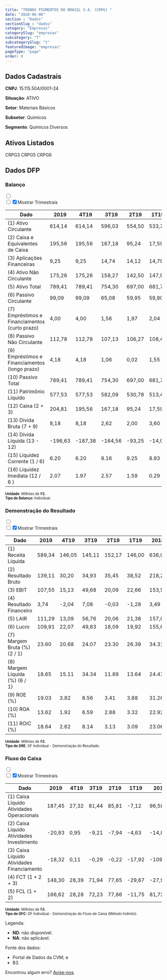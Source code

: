 ```yaml
---  
title: "TRONOX PIGMENTOS DO BRASIL S.A. (CRPG) "  
date: "2020-06-06"  
section : "Dados"  
sectionSlug : "dados"  
category: "Empresas"  
categorySlug: "empresas"  
subcategory: "T"  
subcategorySlug: "t"  
featuredImage: "empresas"  
pageType: "page"  
order: 0  
---
```



## Dados Cadastrais


**CNPJ**: 15.115.504/0001-24

**Situação**: ATIVO

**Setor**: Materiais Básicos

**Subsetor**: Químicos

**Segmento**: Químicos Diversos


## Ativos Listados


CRPG3 CRPG5 CRPG6 


## Dados DFP

### Balanço
  
<input type='checkbox' class='toggleCommand' id='toggleBalanco' name='toggleBalanco'>  
<div class='filter-group-balanco'>  
<div class='check_button_balanco'>  
<label for='toggleBalanco'>  
<input type='checkbox' data-filter-col='trimBalanco'><input type='checkbox' data-filter-col='trimBalanco' checked><span>Mostrar Trimestrais</span>  
</label>  
</div>  
</div>  
<div class='overflow balancoTableWrapper'>  
<table class='balancoTable'>  
<thead>  
<tr>  
<th class='dataHeader fixedLeftColumn'>Dado</th>  
<th>2019</th>  
<th class='trimHeader' data-col='trimBalanco'>4T19</th>  
<th class='trimHeader' data-col='trimBalanco'>3T19</th>  
<th class='trimHeader' data-col='trimBalanco'>2T19</th>  
<th class='trimHeader' data-col='trimBalanco'>1T19</th>  
<th>2018</th>  
<th class='trimHeader' data-col='trimBalanco'>4T18</th>  
<th class='trimHeader' data-col='trimBalanco'>3T18</th>  
<th class='trimHeader' data-col='trimBalanco'>2T18</th>  
<th class='trimHeader' data-col='trimBalanco'>1T18</th>  
<th>2017</th>  
<th class='trimHeader' data-col='trimBalanco'>4T17</th>  
<th class='trimHeader' data-col='trimBalanco'>3T17</th>  
<th class='trimHeader' data-col='trimBalanco'>2T17</th>  
<th class='trimHeader' data-col='trimBalanco'>1T17</th>  
<th>2016</th>  
<th class='trimHeader' data-col='trimBalanco'>4T16</th>  
<th class='trimHeader' data-col='trimBalanco'>3T16</th>  
<th class='trimHeader' data-col='trimBalanco'>2T16</th>  
<th class='trimHeader' data-col='trimBalanco'>1T16</th>  
<th>2015</th>  
<th class='trimHeader' data-col='trimBalanco'>4T15</th>  
<th class='trimHeader' data-col='trimBalanco'>3T15</th>  
<th class='trimHeader' data-col='trimBalanco'>2T15</th>  
<th class='trimHeader' data-col='trimBalanco'>1T15</th>  
<th>2014</th>  
<th class='trimHeader' data-col='trimBalanco'>4T14</th>  
<th class='trimHeader' data-col='trimBalanco'>3T14</th>  
<th class='trimHeader' data-col='trimBalanco'>2T14</th>  
<th class='trimHeader' data-col='trimBalanco'>1T14</th>  
<th>2013</th>  
<th class='trimHeader' data-col='trimBalanco'>4T13</th>  
<th class='trimHeader' data-col='trimBalanco'>3T13</th>  
<th class='trimHeader' data-col='trimBalanco'>2T13</th>  
<th class='trimHeader' data-col='trimBalanco'>1T13</th>  
<th>2012</th>  
<th class='trimHeader' data-col='trimBalanco'>4T12</th>  
<th class='trimHeader' data-col='trimBalanco'>3T12</th>  
<th class='trimHeader' data-col='trimBalanco'>2T12</th>  
<th class='trimHeader' data-col='trimBalanco'>1T12</th>  
<th>2011</th>  
<th class='trimHeader' data-col='trimBalanco'>4T11</th>  
<th class='trimHeader' data-col='trimBalanco'>3T11</th>  
<th class='trimHeader' data-col='trimBalanco'>2T11</th>  
<th class='trimHeader' data-col='trimBalanco'>1T11</th>  
<th>2010</th>  
<th class='trimHeader' data-col='trimBalanco'>4T10</th>  
<th class='trimHeader' data-col='trimBalanco'>3T10</th>  
<th class='trimHeader' data-col='trimBalanco'>2T10</th>  
<th class='trimHeader' data-col='trimBalanco'>1T10</th>  
<th>2009</th>  
<th class='trimHeader' data-col='trimBalanco'>4T09</th>  
<th class='trimHeader' data-col='trimBalanco'>3T09</th>  
<th class='trimHeader' data-col='trimBalanco'>2T09</th>  
<th class='trimHeader' data-col='trimBalanco'>1T09</th>  
</tr>  
</thead>  
<tbody>  
<tr class='trContaAtivo'>  
<td class='leftAlignCell rowDescription fixedLeftColumn'>(1) Ativo Circulante</td>  
<td>614,14</td>  
<td data-col='trimBalanco' class='trimData'>614,14</td>  
<td data-col='trimBalanco' class='trimData'>596,03</td>  
<td data-col='trimBalanco' class='trimData'>554,50</td>  
<td data-col='trimBalanco' class='trimData'>533,75</td>  
<td>522,72</td>  
<td data-col='trimBalanco' class='trimData'>522,72</td>  
<td data-col='trimBalanco' class='trimData'>535,99</td>  
<td data-col='trimBalanco' class='trimData'>516,30</td>  
<td data-col='trimBalanco' class='trimData'>530,77</td>  
<td>482,11</td>  
<td data-col='trimBalanco' class='trimData'>482,11</td>  
<td data-col='trimBalanco' class='trimData'>453,82</td>  
<td data-col='trimBalanco' class='trimData'>415,05</td>  
<td data-col='trimBalanco' class='trimData'>382,99</td>  
<td>426,39</td>  
<td data-col='trimBalanco' class='trimData'>426,39</td>  
<td data-col='trimBalanco' class='trimData'>426,39</td>  
<td data-col='trimBalanco' class='trimData'>426,39</td>  
<td data-col='trimBalanco' class='trimData'>220,96</td>  
<td>266,02</td>  
<td data-col='trimBalanco' class='trimData'>266,02</td>  
<td data-col='trimBalanco' class='trimData'>273,46</td>  
<td data-col='trimBalanco' class='trimData'>246,09</td>  
<td data-col='trimBalanco' class='trimData'>244,85</td>  
<td>197,35</td>  
<td data-col='trimBalanco' class='trimData'>197,35</td>  
<td data-col='trimBalanco' class='trimData'>199,07</td>  
<td data-col='trimBalanco' class='trimData'>199,27</td>  
<td data-col='trimBalanco' class='trimData'>197,35</td>  
<td>253,98</td>  
<td data-col='trimBalanco' class='trimData'>253,98</td>  
<td data-col='trimBalanco' class='trimData'>260,20</td>  
<td data-col='trimBalanco' class='trimData'>215,01</td>  
<td data-col='trimBalanco' class='trimData'>212,57</td>  
<td>277,83</td>  
<td data-col='trimBalanco' class='trimData'>277,83</td>  
<td data-col='trimBalanco' class='trimData'>221,94</td>  
<td data-col='trimBalanco' class='trimData'>277,83</td>  
<td data-col='trimBalanco' class='trimData'>277,83</td>  
<td>160,72</td>  
<td data-col='trimBalanco' class='trimData'>160,72</td>  
<td data-col='trimBalanco' class='trimData'>138,97</td>  
<td data-col='trimBalanco' class='trimData'>125,53</td>  
<td data-col='trimBalanco' class='trimData'>160,72</td>  
<td>112,76</td>  
<td data-col='trimBalanco' class='trimData'>112,76</td>  
<td data-col='trimBalanco' class='trimData'>112,76</td>  
<td data-col='trimBalanco' class='trimData'>112,76</td>  
<td data-col='trimBalanco' class='trimData'>112,76</td>  
<td>119,94</td>  
<td data-col='trimBalanco' class='trimData'>119,94</td>  
<td data-col='trimBalanco' class='trimData'>ND</td>  
<td data-col='trimBalanco' class='trimData'>ND</td>  
<td data-col='trimBalanco' class='trimData'>ND</td>  
</tr>  
<tr class='trContaAtivo'>  
<td class='leftAlignCell rowDescription fixedLeftColumn'>(2) Caixa e Equivalentes de Caixa</td>  
<td>195,56</td>  
<td data-col='trimBalanco' class='trimData'>195,56</td>  
<td data-col='trimBalanco' class='trimData'>167,18</td>  
<td data-col='trimBalanco' class='trimData'>95,24</td>  
<td data-col='trimBalanco' class='trimData'>17,59</td>  
<td>47,26</td>  
<td data-col='trimBalanco' class='trimData'>47,26</td>  
<td data-col='trimBalanco' class='trimData'>5,55</td>  
<td data-col='trimBalanco' class='trimData'>3,38</td>  
<td data-col='trimBalanco' class='trimData'>5,99</td>  
<td>75,18</td>  
<td data-col='trimBalanco' class='trimData'>75,18</td>  
<td data-col='trimBalanco' class='trimData'>16,89</td>  
<td data-col='trimBalanco' class='trimData'>9,69</td>  
<td data-col='trimBalanco' class='trimData'>6,26</td>  
<td>1,74</td>  
<td data-col='trimBalanco' class='trimData'>1,74</td>  
<td data-col='trimBalanco' class='trimData'>1,74</td>  
<td data-col='trimBalanco' class='trimData'>1,74</td>  
<td data-col='trimBalanco' class='trimData'>6,31</td>  
<td>8,16</td>  
<td data-col='trimBalanco' class='trimData'>8,16</td>  
<td data-col='trimBalanco' class='trimData'>6,95</td>  
<td data-col='trimBalanco' class='trimData'>6,57</td>  
<td data-col='trimBalanco' class='trimData'>4,08</td>  
<td>3,20</td>  
<td data-col='trimBalanco' class='trimData'>3,20</td>  
<td data-col='trimBalanco' class='trimData'>5,86</td>  
<td data-col='trimBalanco' class='trimData'>3,21</td>  
<td data-col='trimBalanco' class='trimData'>3,20</td>  
<td>2,63</td>  
<td data-col='trimBalanco' class='trimData'>2,63</td>  
<td data-col='trimBalanco' class='trimData'>3,05</td>  
<td data-col='trimBalanco' class='trimData'>5,66</td>  
<td data-col='trimBalanco' class='trimData'>3,04</td>  
<td>9,87</td>  
<td data-col='trimBalanco' class='trimData'>9,87</td>  
<td data-col='trimBalanco' class='trimData'>3,21</td>  
<td data-col='trimBalanco' class='trimData'>9,87</td>  
<td data-col='trimBalanco' class='trimData'>9,87</td>  
<td>3,76</td>  
<td data-col='trimBalanco' class='trimData'>3,76</td>  
<td data-col='trimBalanco' class='trimData'>4,71</td>  
<td data-col='trimBalanco' class='trimData'>4,37</td>  
<td data-col='trimBalanco' class='trimData'>3,76</td>  
<td>4,33</td>  
<td data-col='trimBalanco' class='trimData'>4,33</td>  
<td data-col='trimBalanco' class='trimData'>4,33</td>  
<td data-col='trimBalanco' class='trimData'>4,33</td>  
<td data-col='trimBalanco' class='trimData'>4,33</td>  
<td>6,30</td>  
<td data-col='trimBalanco' class='trimData'>6,30</td>  
<td data-col='trimBalanco' class='trimData'>ND</td>  
<td data-col='trimBalanco' class='trimData'>ND</td>  
<td data-col='trimBalanco' class='trimData'>ND</td>  
</tr>  
<tr class='trContaAtivo'>  
<td class='leftAlignCell rowDescription fixedLeftColumn'>(3) Aplicações Financeiras</td>  
<td>9,25</td>  
<td data-col='trimBalanco' class='trimData'>9,25</td>  
<td data-col='trimBalanco' class='trimData'>14,74</td>  
<td data-col='trimBalanco' class='trimData'>14,12</td>  
<td data-col='trimBalanco' class='trimData'>14,79</td>  
<td>12,43</td>  
<td data-col='trimBalanco' class='trimData'>12,43</td>  
<td data-col='trimBalanco' class='trimData'>39,69</td>  
<td data-col='trimBalanco' class='trimData'>96,93</td>  
<td data-col='trimBalanco' class='trimData'>115,76</td>  
<td>16,41</td>  
<td data-col='trimBalanco' class='trimData'>16,41</td>  
<td data-col='trimBalanco' class='trimData'>79,17</td>  
<td data-col='trimBalanco' class='trimData'>54,62</td>  
<td data-col='trimBalanco' class='trimData'>39,55</td>  
<td>82,54</td>  
<td data-col='trimBalanco' class='trimData'>82,54</td>  
<td data-col='trimBalanco' class='trimData'>82,54</td>  
<td data-col='trimBalanco' class='trimData'>82,54</td>  
<td data-col='trimBalanco' class='trimData'>12,47</td>  
<td>20,91</td>  
<td data-col='trimBalanco' class='trimData'>20,91</td>  
<td data-col='trimBalanco' class='trimData'>12,05</td>  
<td data-col='trimBalanco' class='trimData'>19,63</td>  
<td data-col='trimBalanco' class='trimData'>2,01</td>  
<td>5,59</td>  
<td data-col='trimBalanco' class='trimData'>5,59</td>  
<td data-col='trimBalanco' class='trimData'>4,51</td>  
<td data-col='trimBalanco' class='trimData'>0,00</td>  
<td data-col='trimBalanco' class='trimData'>5,59</td>  
<td>3,05</td>  
<td data-col='trimBalanco' class='trimData'>3,05</td>  
<td data-col='trimBalanco' class='trimData'>36,10</td>  
<td data-col='trimBalanco' class='trimData'>35,95</td>  
<td data-col='trimBalanco' class='trimData'>4,82</td>  
<td>34,11</td>  
<td data-col='trimBalanco' class='trimData'>34,11</td>  
<td data-col='trimBalanco' class='trimData'>15,53</td>  
<td data-col='trimBalanco' class='trimData'>34,11</td>  
<td data-col='trimBalanco' class='trimData'>34,11</td>  
<td>0,04</td>  
<td data-col='trimBalanco' class='trimData'>0,04</td>  
<td data-col='trimBalanco' class='trimData'>0,00</td>  
<td data-col='trimBalanco' class='trimData'>0,00</td>  
<td data-col='trimBalanco' class='trimData'>0,04</td>  
<td>0,00</td>  
<td data-col='trimBalanco' class='trimData'>0,00</td>  
<td data-col='trimBalanco' class='trimData'>0,00</td>  
<td data-col='trimBalanco' class='trimData'>0,00</td>  
<td data-col='trimBalanco' class='trimData'>0,00</td>  
<td>0,00</td>  
<td data-col='trimBalanco' class='trimData'>0,00</td>  
<td data-col='trimBalanco' class='trimData'>ND</td>  
<td data-col='trimBalanco' class='trimData'>ND</td>  
<td data-col='trimBalanco' class='trimData'>ND</td>  
</tr>  
<tr class='trContaAtivo'>  
<td class='leftAlignCell rowDescription fixedLeftColumn'>(4) Ativo Não Circulante</td>  
<td>175,26</td>  
<td data-col='trimBalanco' class='trimData'>175,26</td>  
<td data-col='trimBalanco' class='trimData'>158,27</td>  
<td data-col='trimBalanco' class='trimData'>142,50</td>  
<td data-col='trimBalanco' class='trimData'>147,97</td>  
<td>147,08</td>  
<td data-col='trimBalanco' class='trimData'>147,08</td>  
<td data-col='trimBalanco' class='trimData'>146,12</td>  
<td data-col='trimBalanco' class='trimData'>147,16</td>  
<td data-col='trimBalanco' class='trimData'>135,72</td>  
<td>143,32</td>  
<td data-col='trimBalanco' class='trimData'>143,32</td>  
<td data-col='trimBalanco' class='trimData'>201,53</td>  
<td data-col='trimBalanco' class='trimData'>207,56</td>  
<td data-col='trimBalanco' class='trimData'>209,62</td>  
<td>217,96</td>  
<td data-col='trimBalanco' class='trimData'>217,96</td>  
<td data-col='trimBalanco' class='trimData'>217,96</td>  
<td data-col='trimBalanco' class='trimData'>217,96</td>  
<td data-col='trimBalanco' class='trimData'>295,29</td>  
<td>289,63</td>  
<td data-col='trimBalanco' class='trimData'>289,63</td>  
<td data-col='trimBalanco' class='trimData'>307,29</td>  
<td data-col='trimBalanco' class='trimData'>298,90</td>  
<td data-col='trimBalanco' class='trimData'>295,43</td>  
<td>311,02</td>  
<td data-col='trimBalanco' class='trimData'>311,02</td>  
<td data-col='trimBalanco' class='trimData'>334,89</td>  
<td data-col='trimBalanco' class='trimData'>327,94</td>  
<td data-col='trimBalanco' class='trimData'>311,02</td>  
<td>310,48</td>  
<td data-col='trimBalanco' class='trimData'>310,48</td>  
<td data-col='trimBalanco' class='trimData'>327,24</td>  
<td data-col='trimBalanco' class='trimData'>320,45</td>  
<td data-col='trimBalanco' class='trimData'>316,40</td>  
<td>317,16</td>  
<td data-col='trimBalanco' class='trimData'>317,16</td>  
<td data-col='trimBalanco' class='trimData'>344,03</td>  
<td data-col='trimBalanco' class='trimData'>317,16</td>  
<td data-col='trimBalanco' class='trimData'>317,16</td>  
<td>327,92</td>  
<td data-col='trimBalanco' class='trimData'>327,92</td>  
<td data-col='trimBalanco' class='trimData'>348,27</td>  
<td data-col='trimBalanco' class='trimData'>339,58</td>  
<td data-col='trimBalanco' class='trimData'>331,47</td>  
<td>336,86</td>  
<td data-col='trimBalanco' class='trimData'>336,86</td>  
<td data-col='trimBalanco' class='trimData'>336,86</td>  
<td data-col='trimBalanco' class='trimData'>336,86</td>  
<td data-col='trimBalanco' class='trimData'>336,86</td>  
<td>366,87</td>  
<td data-col='trimBalanco' class='trimData'>366,87</td>  
<td data-col='trimBalanco' class='trimData'>ND</td>  
<td data-col='trimBalanco' class='trimData'>ND</td>  
<td data-col='trimBalanco' class='trimData'>ND</td>  
</tr>  
<tr class='trContaAtivo'>  
<td class='leftAlignCell rowDescription fixedLeftColumn'>(5) Ativo Total</td>  
<td>789,41</td>  
<td data-col='trimBalanco' class='trimData'>789,41</td>  
<td data-col='trimBalanco' class='trimData'>754,30</td>  
<td data-col='trimBalanco' class='trimData'>697,00</td>  
<td data-col='trimBalanco' class='trimData'>681,72</td>  
<td>669,80</td>  
<td data-col='trimBalanco' class='trimData'>669,80</td>  
<td data-col='trimBalanco' class='trimData'>682,11</td>  
<td data-col='trimBalanco' class='trimData'>663,47</td>  
<td data-col='trimBalanco' class='trimData'>666,49</td>  
<td>625,43</td>  
<td data-col='trimBalanco' class='trimData'>625,43</td>  
<td data-col='trimBalanco' class='trimData'>655,36</td>  
<td data-col='trimBalanco' class='trimData'>622,61</td>  
<td data-col='trimBalanco' class='trimData'>592,60</td>  
<td>644,35</td>  
<td data-col='trimBalanco' class='trimData'>644,35</td>  
<td data-col='trimBalanco' class='trimData'>644,35</td>  
<td data-col='trimBalanco' class='trimData'>644,35</td>  
<td data-col='trimBalanco' class='trimData'>516,25</td>  
<td>555,66</td>  
<td data-col='trimBalanco' class='trimData'>555,66</td>  
<td data-col='trimBalanco' class='trimData'>580,75</td>  
<td data-col='trimBalanco' class='trimData'>544,98</td>  
<td data-col='trimBalanco' class='trimData'>540,27</td>  
<td>508,37</td>  
<td data-col='trimBalanco' class='trimData'>508,37</td>  
<td data-col='trimBalanco' class='trimData'>533,97</td>  
<td data-col='trimBalanco' class='trimData'>527,22</td>  
<td data-col='trimBalanco' class='trimData'>508,37</td>  
<td>564,45</td>  
<td data-col='trimBalanco' class='trimData'>564,45</td>  
<td data-col='trimBalanco' class='trimData'>587,44</td>  
<td data-col='trimBalanco' class='trimData'>535,47</td>  
<td data-col='trimBalanco' class='trimData'>528,97</td>  
<td>594,99</td>  
<td data-col='trimBalanco' class='trimData'>594,99</td>  
<td data-col='trimBalanco' class='trimData'>565,97</td>  
<td data-col='trimBalanco' class='trimData'>594,99</td>  
<td data-col='trimBalanco' class='trimData'>594,99</td>  
<td>488,64</td>  
<td data-col='trimBalanco' class='trimData'>488,64</td>  
<td data-col='trimBalanco' class='trimData'>487,24</td>  
<td data-col='trimBalanco' class='trimData'>465,11</td>  
<td data-col='trimBalanco' class='trimData'>492,19</td>  
<td>449,62</td>  
<td data-col='trimBalanco' class='trimData'>449,62</td>  
<td data-col='trimBalanco' class='trimData'>449,62</td>  
<td data-col='trimBalanco' class='trimData'>449,62</td>  
<td data-col='trimBalanco' class='trimData'>449,62</td>  
<td>486,80</td>  
<td data-col='trimBalanco' class='trimData'>486,80</td>  
<td data-col='trimBalanco' class='trimData'>ND</td>  
<td data-col='trimBalanco' class='trimData'>ND</td>  
<td data-col='trimBalanco' class='trimData'>ND</td>  
</tr>  
<tr class='trContaPassivo'>  
<td class='leftAlignCell rowDescription fixedLeftColumn'>(6) Passivo Circulante</td>  
<td>99,09</td>  
<td data-col='trimBalanco' class='trimData'>99,09</td>  
<td data-col='trimBalanco' class='trimData'>65,08</td>  
<td data-col='trimBalanco' class='trimData'>59,95</td>  
<td data-col='trimBalanco' class='trimData'>59,80</td>  
<td>55,52</td>  
<td data-col='trimBalanco' class='trimData'>55,52</td>  
<td data-col='trimBalanco' class='trimData'>93,71</td>  
<td data-col='trimBalanco' class='trimData'>86,50</td>  
<td data-col='trimBalanco' class='trimData'>98,84</td>  
<td>77,66</td>  
<td data-col='trimBalanco' class='trimData'>77,66</td>  
<td data-col='trimBalanco' class='trimData'>91,38</td>  
<td data-col='trimBalanco' class='trimData'>85,25</td>  
<td data-col='trimBalanco' class='trimData'>69,34</td>  
<td>124,70</td>  
<td data-col='trimBalanco' class='trimData'>124,70</td>  
<td data-col='trimBalanco' class='trimData'>124,70</td>  
<td data-col='trimBalanco' class='trimData'>124,70</td>  
<td data-col='trimBalanco' class='trimData'>160,84</td>  
<td>203,85</td>  
<td data-col='trimBalanco' class='trimData'>203,85</td>  
<td data-col='trimBalanco' class='trimData'>216,33</td>  
<td data-col='trimBalanco' class='trimData'>177,25</td>  
<td data-col='trimBalanco' class='trimData'>168,76</td>  
<td>133,78</td>  
<td data-col='trimBalanco' class='trimData'>133,78</td>  
<td data-col='trimBalanco' class='trimData'>131,55</td>  
<td data-col='trimBalanco' class='trimData'>106,89</td>  
<td data-col='trimBalanco' class='trimData'>133,78</td>  
<td>129,75</td>  
<td data-col='trimBalanco' class='trimData'>129,75</td>  
<td data-col='trimBalanco' class='trimData'>181,72</td>  
<td data-col='trimBalanco' class='trimData'>129,34</td>  
<td data-col='trimBalanco' class='trimData'>115,24</td>  
<td>168,23</td>  
<td data-col='trimBalanco' class='trimData'>168,23</td>  
<td data-col='trimBalanco' class='trimData'>129,32</td>  
<td data-col='trimBalanco' class='trimData'>168,23</td>  
<td data-col='trimBalanco' class='trimData'>168,23</td>  
<td>101,28</td>  
<td data-col='trimBalanco' class='trimData'>101,28</td>  
<td data-col='trimBalanco' class='trimData'>119,05</td>  
<td data-col='trimBalanco' class='trimData'>110,69</td>  
<td data-col='trimBalanco' class='trimData'>101,28</td>  
<td>93,70</td>  
<td data-col='trimBalanco' class='trimData'>93,70</td>  
<td data-col='trimBalanco' class='trimData'>93,70</td>  
<td data-col='trimBalanco' class='trimData'>93,70</td>  
<td data-col='trimBalanco' class='trimData'>93,70</td>  
<td>102,72</td>  
<td data-col='trimBalanco' class='trimData'>102,72</td>  
<td data-col='trimBalanco' class='trimData'>ND</td>  
<td data-col='trimBalanco' class='trimData'>ND</td>  
<td data-col='trimBalanco' class='trimData'>ND</td>  
</tr>  
<tr class='trContaPassivo'>  
<td class='leftAlignCell rowDescription fixedLeftColumn'>(7) Empréstimos e Financiamentos (curto prazo)</td>  
<td>4,00</td>  
<td data-col='trimBalanco' class='trimData'>4,00</td>  
<td data-col='trimBalanco' class='trimData'>1,56</td>  
<td data-col='trimBalanco' class='trimData'>1,97</td>  
<td data-col='trimBalanco' class='trimData'>2,04</td>  
<td>0,71</td>  
<td data-col='trimBalanco' class='trimData'>0,71</td>  
<td data-col='trimBalanco' class='trimData'>0,72</td>  
<td data-col='trimBalanco' class='trimData'>0,73</td>  
<td data-col='trimBalanco' class='trimData'>0,73</td>  
<td>1,31</td>  
<td data-col='trimBalanco' class='trimData'>1,31</td>  
<td data-col='trimBalanco' class='trimData'>3,12</td>  
<td data-col='trimBalanco' class='trimData'>7,16</td>  
<td data-col='trimBalanco' class='trimData'>7,07</td>  
<td>50,44</td>  
<td data-col='trimBalanco' class='trimData'>50,44</td>  
<td data-col='trimBalanco' class='trimData'>50,44</td>  
<td data-col='trimBalanco' class='trimData'>50,44</td>  
<td data-col='trimBalanco' class='trimData'>60,56</td>  
<td>77,14</td>  
<td data-col='trimBalanco' class='trimData'>77,14</td>  
<td data-col='trimBalanco' class='trimData'>75,39</td>  
<td data-col='trimBalanco' class='trimData'>59,15</td>  
<td data-col='trimBalanco' class='trimData'>54,41</td>  
<td>38,64</td>  
<td data-col='trimBalanco' class='trimData'>38,64</td>  
<td data-col='trimBalanco' class='trimData'>32,48</td>  
<td data-col='trimBalanco' class='trimData'>3,46</td>  
<td data-col='trimBalanco' class='trimData'>38,64</td>  
<td>3,54</td>  
<td data-col='trimBalanco' class='trimData'>3,54</td>  
<td data-col='trimBalanco' class='trimData'>5,62</td>  
<td data-col='trimBalanco' class='trimData'>4,66</td>  
<td data-col='trimBalanco' class='trimData'>5,33</td>  
<td>7,14</td>  
<td data-col='trimBalanco' class='trimData'>7,14</td>  
<td data-col='trimBalanco' class='trimData'>7,60</td>  
<td data-col='trimBalanco' class='trimData'>7,14</td>  
<td data-col='trimBalanco' class='trimData'>7,14</td>  
<td>6,74</td>  
<td data-col='trimBalanco' class='trimData'>6,74</td>  
<td data-col='trimBalanco' class='trimData'>4,24</td>  
<td data-col='trimBalanco' class='trimData'>5,10</td>  
<td data-col='trimBalanco' class='trimData'>6,74</td>  
<td>4,38</td>  
<td data-col='trimBalanco' class='trimData'>4,38</td>  
<td data-col='trimBalanco' class='trimData'>4,38</td>  
<td data-col='trimBalanco' class='trimData'>4,38</td>  
<td data-col='trimBalanco' class='trimData'>4,38</td>  
<td>23,41</td>  
<td data-col='trimBalanco' class='trimData'>23,41</td>  
<td data-col='trimBalanco' class='trimData'>ND</td>  
<td data-col='trimBalanco' class='trimData'>ND</td>  
<td data-col='trimBalanco' class='trimData'>ND</td>  
</tr>  
<tr class='trContaPassivo'>  
<td class='leftAlignCell rowDescription fixedLeftColumn'>(8) Passivo Não Circulante</td>  
<td>112,78</td>  
<td data-col='trimBalanco' class='trimData'>112,78</td>  
<td data-col='trimBalanco' class='trimData'>107,13</td>  
<td data-col='trimBalanco' class='trimData'>106,27</td>  
<td data-col='trimBalanco' class='trimData'>108,47</td>  
<td>116,27</td>  
<td data-col='trimBalanco' class='trimData'>105,22</td>  
<td data-col='trimBalanco' class='trimData'>105,39</td>  
<td data-col='trimBalanco' class='trimData'>104,76</td>  
<td data-col='trimBalanco' class='trimData'>92,80</td>  
<td>97,23</td>  
<td data-col='trimBalanco' class='trimData'>97,23</td>  
<td data-col='trimBalanco' class='trimData'>97,30</td>  
<td data-col='trimBalanco' class='trimData'>95,89</td>  
<td data-col='trimBalanco' class='trimData'>94,58</td>  
<td>97,87</td>  
<td data-col='trimBalanco' class='trimData'>97,87</td>  
<td data-col='trimBalanco' class='trimData'>97,87</td>  
<td data-col='trimBalanco' class='trimData'>97,87</td>  
<td data-col='trimBalanco' class='trimData'>9,75</td>  
<td>9,90</td>  
<td data-col='trimBalanco' class='trimData'>9,90</td>  
<td data-col='trimBalanco' class='trimData'>13,19</td>  
<td data-col='trimBalanco' class='trimData'>10,88</td>  
<td data-col='trimBalanco' class='trimData'>11,74</td>  
<td>11,77</td>  
<td data-col='trimBalanco' class='trimData'>11,77</td>  
<td data-col='trimBalanco' class='trimData'>12,36</td>  
<td data-col='trimBalanco' class='trimData'>12,33</td>  
<td data-col='trimBalanco' class='trimData'>11,77</td>  
<td>13,25</td>  
<td data-col='trimBalanco' class='trimData'>13,25</td>  
<td data-col='trimBalanco' class='trimData'>13,31</td>  
<td data-col='trimBalanco' class='trimData'>13,30</td>  
<td data-col='trimBalanco' class='trimData'>14,11</td>  
<td>14,39</td>  
<td data-col='trimBalanco' class='trimData'>14,39</td>  
<td data-col='trimBalanco' class='trimData'>14,74</td>  
<td data-col='trimBalanco' class='trimData'>14,39</td>  
<td data-col='trimBalanco' class='trimData'>14,39</td>  
<td>11,77</td>  
<td data-col='trimBalanco' class='trimData'>11,77</td>  
<td data-col='trimBalanco' class='trimData'>6,50</td>  
<td data-col='trimBalanco' class='trimData'>8,37</td>  
<td data-col='trimBalanco' class='trimData'>15,32</td>  
<td>6,18</td>  
<td data-col='trimBalanco' class='trimData'>6,18</td>  
<td data-col='trimBalanco' class='trimData'>6,18</td>  
<td data-col='trimBalanco' class='trimData'>6,18</td>  
<td data-col='trimBalanco' class='trimData'>6,18</td>  
<td>8,33</td>  
<td data-col='trimBalanco' class='trimData'>8,33</td>  
<td data-col='trimBalanco' class='trimData'>ND</td>  
<td data-col='trimBalanco' class='trimData'>ND</td>  
<td data-col='trimBalanco' class='trimData'>ND</td>  
</tr>  
<tr class='trContaPassivo'>  
<td class='leftAlignCell rowDescription fixedLeftColumn'>(9) Empréstimos e Financiamentos (longo prazo)</td>  
<td>4,18</td>  
<td data-col='trimBalanco' class='trimData'>4,18</td>  
<td data-col='trimBalanco' class='trimData'>1,06</td>  
<td data-col='trimBalanco' class='trimData'>0,02</td>  
<td data-col='trimBalanco' class='trimData'>1,55</td>  
<td>0,41</td>  
<td data-col='trimBalanco' class='trimData'>0,41</td>  
<td data-col='trimBalanco' class='trimData'>0,59</td>  
<td data-col='trimBalanco' class='trimData'>0,77</td>  
<td data-col='trimBalanco' class='trimData'>0,95</td>  
<td>1,13</td>  
<td data-col='trimBalanco' class='trimData'>1,13</td>  
<td data-col='trimBalanco' class='trimData'>1,24</td>  
<td data-col='trimBalanco' class='trimData'>1,20</td>  
<td data-col='trimBalanco' class='trimData'>0,24</td>  
<td>0,18</td>  
<td data-col='trimBalanco' class='trimData'>0,18</td>  
<td data-col='trimBalanco' class='trimData'>0,18</td>  
<td data-col='trimBalanco' class='trimData'>0,18</td>  
<td data-col='trimBalanco' class='trimData'>0,43</td>  
<td>0,43</td>  
<td data-col='trimBalanco' class='trimData'>0,43</td>  
<td data-col='trimBalanco' class='trimData'>0,58</td>  
<td data-col='trimBalanco' class='trimData'>0,65</td>  
<td data-col='trimBalanco' class='trimData'>0,86</td>  
<td>0,86</td>  
<td data-col='trimBalanco' class='trimData'>0,86</td>  
<td data-col='trimBalanco' class='trimData'>0,00</td>  
<td data-col='trimBalanco' class='trimData'>0,00</td>  
<td data-col='trimBalanco' class='trimData'>0,86</td>  
<td>0,00</td>  
<td data-col='trimBalanco' class='trimData'>0,00</td>  
<td data-col='trimBalanco' class='trimData'>0,00</td>  
<td data-col='trimBalanco' class='trimData'>0,00</td>  
<td data-col='trimBalanco' class='trimData'>0,00</td>  
<td>0,00</td>  
<td data-col='trimBalanco' class='trimData'>0,00</td>  
<td data-col='trimBalanco' class='trimData'>0,21</td>  
<td data-col='trimBalanco' class='trimData'>0,00</td>  
<td data-col='trimBalanco' class='trimData'>0,00</td>  
<td>0,21</td>  
<td data-col='trimBalanco' class='trimData'>0,21</td>  
<td data-col='trimBalanco' class='trimData'>0,55</td>  
<td data-col='trimBalanco' class='trimData'>0,55</td>  
<td data-col='trimBalanco' class='trimData'>0,21</td>  
<td>0,00</td>  
<td data-col='trimBalanco' class='trimData'>0,00</td>  
<td data-col='trimBalanco' class='trimData'>0,00</td>  
<td data-col='trimBalanco' class='trimData'>0,00</td>  
<td data-col='trimBalanco' class='trimData'>0,00</td>  
<td>0,00</td>  
<td data-col='trimBalanco' class='trimData'>0,00</td>  
<td data-col='trimBalanco' class='trimData'>ND</td>  
<td data-col='trimBalanco' class='trimData'>ND</td>  
<td data-col='trimBalanco' class='trimData'>ND</td>  
</tr>  
<tr class='trContaPassivo'>  
<td class='leftAlignCell rowDescription fixedLeftColumn'>(10) Passivo Total</td>  
<td>789,41</td>  
<td data-col='trimBalanco' class='trimData'>789,41</td>  
<td data-col='trimBalanco' class='trimData'>754,30</td>  
<td data-col='trimBalanco' class='trimData'>697,00</td>  
<td data-col='trimBalanco' class='trimData'>681,72</td>  
<td>669,80</td>  
<td data-col='trimBalanco' class='trimData'>669,80</td>  
<td data-col='trimBalanco' class='trimData'>682,11</td>  
<td data-col='trimBalanco' class='trimData'>663,47</td>  
<td data-col='trimBalanco' class='trimData'>666,49</td>  
<td>625,43</td>  
<td data-col='trimBalanco' class='trimData'>625,43</td>  
<td data-col='trimBalanco' class='trimData'>655,36</td>  
<td data-col='trimBalanco' class='trimData'>622,61</td>  
<td data-col='trimBalanco' class='trimData'>592,60</td>  
<td>644,35</td>  
<td data-col='trimBalanco' class='trimData'>644,35</td>  
<td data-col='trimBalanco' class='trimData'>644,35</td>  
<td data-col='trimBalanco' class='trimData'>644,35</td>  
<td data-col='trimBalanco' class='trimData'>516,25</td>  
<td>555,66</td>  
<td data-col='trimBalanco' class='trimData'>555,66</td>  
<td data-col='trimBalanco' class='trimData'>580,75</td>  
<td data-col='trimBalanco' class='trimData'>544,98</td>  
<td data-col='trimBalanco' class='trimData'>540,27</td>  
<td>508,37</td>  
<td data-col='trimBalanco' class='trimData'>508,37</td>  
<td data-col='trimBalanco' class='trimData'>533,97</td>  
<td data-col='trimBalanco' class='trimData'>527,22</td>  
<td data-col='trimBalanco' class='trimData'>508,37</td>  
<td>564,45</td>  
<td data-col='trimBalanco' class='trimData'>564,45</td>  
<td data-col='trimBalanco' class='trimData'>587,44</td>  
<td data-col='trimBalanco' class='trimData'>535,47</td>  
<td data-col='trimBalanco' class='trimData'>528,97</td>  
<td>594,99</td>  
<td data-col='trimBalanco' class='trimData'>594,99</td>  
<td data-col='trimBalanco' class='trimData'>565,97</td>  
<td data-col='trimBalanco' class='trimData'>594,99</td>  
<td data-col='trimBalanco' class='trimData'>594,99</td>  
<td>488,64</td>  
<td data-col='trimBalanco' class='trimData'>488,64</td>  
<td data-col='trimBalanco' class='trimData'>487,24</td>  
<td data-col='trimBalanco' class='trimData'>465,11</td>  
<td data-col='trimBalanco' class='trimData'>492,19</td>  
<td>449,62</td>  
<td data-col='trimBalanco' class='trimData'>449,62</td>  
<td data-col='trimBalanco' class='trimData'>449,62</td>  
<td data-col='trimBalanco' class='trimData'>449,62</td>  
<td data-col='trimBalanco' class='trimData'>449,62</td>  
<td>486,80</td>  
<td data-col='trimBalanco' class='trimData'>486,80</td>  
<td data-col='trimBalanco' class='trimData'>ND</td>  
<td data-col='trimBalanco' class='trimData'>ND</td>  
<td data-col='trimBalanco' class='trimData'>ND</td>  
</tr>  
<tr class='trContaPassivo'>  
<td class='leftAlignCell rowDescription fixedLeftColumn'>(11) Patrimônio Líquido</td>  
<td>577,53</td>  
<td data-col='trimBalanco' class='trimData'>577,53</td>  
<td data-col='trimBalanco' class='trimData'>582,09</td>  
<td data-col='trimBalanco' class='trimData'>530,78</td>  
<td data-col='trimBalanco' class='trimData'>513,46</td>  
<td>498,01</td>  
<td data-col='trimBalanco' class='trimData'>509,05</td>  
<td data-col='trimBalanco' class='trimData'>483,01</td>  
<td data-col='trimBalanco' class='trimData'>472,20</td>  
<td data-col='trimBalanco' class='trimData'>474,86</td>  
<td>450,54</td>  
<td data-col='trimBalanco' class='trimData'>450,54</td>  
<td data-col='trimBalanco' class='trimData'>466,67</td>  
<td data-col='trimBalanco' class='trimData'>441,46</td>  
<td data-col='trimBalanco' class='trimData'>428,69</td>  
<td>421,78</td>  
<td data-col='trimBalanco' class='trimData'>421,78</td>  
<td data-col='trimBalanco' class='trimData'>421,78</td>  
<td data-col='trimBalanco' class='trimData'>421,78</td>  
<td data-col='trimBalanco' class='trimData'>345,66</td>  
<td>341,90</td>  
<td data-col='trimBalanco' class='trimData'>341,90</td>  
<td data-col='trimBalanco' class='trimData'>351,23</td>  
<td data-col='trimBalanco' class='trimData'>356,85</td>  
<td data-col='trimBalanco' class='trimData'>359,77</td>  
<td>362,82</td>  
<td data-col='trimBalanco' class='trimData'>362,82</td>  
<td data-col='trimBalanco' class='trimData'>390,06</td>  
<td data-col='trimBalanco' class='trimData'>407,99</td>  
<td data-col='trimBalanco' class='trimData'>362,82</td>  
<td>421,45</td>  
<td data-col='trimBalanco' class='trimData'>421,45</td>  
<td data-col='trimBalanco' class='trimData'>392,42</td>  
<td data-col='trimBalanco' class='trimData'>392,82</td>  
<td data-col='trimBalanco' class='trimData'>399,62</td>  
<td>412,38</td>  
<td data-col='trimBalanco' class='trimData'>412,38</td>  
<td data-col='trimBalanco' class='trimData'>421,91</td>  
<td data-col='trimBalanco' class='trimData'>412,38</td>  
<td data-col='trimBalanco' class='trimData'>412,38</td>  
<td>375,59</td>  
<td data-col='trimBalanco' class='trimData'>375,59</td>  
<td data-col='trimBalanco' class='trimData'>361,69</td>  
<td data-col='trimBalanco' class='trimData'>346,05</td>  
<td data-col='trimBalanco' class='trimData'>375,59</td>  
<td>349,74</td>  
<td data-col='trimBalanco' class='trimData'>349,74</td>  
<td data-col='trimBalanco' class='trimData'>349,74</td>  
<td data-col='trimBalanco' class='trimData'>349,74</td>  
<td data-col='trimBalanco' class='trimData'>349,74</td>  
<td>375,76</td>  
<td data-col='trimBalanco' class='trimData'>375,76</td>  
<td data-col='trimBalanco' class='trimData'>ND</td>  
<td data-col='trimBalanco' class='trimData'>ND</td>  
<td data-col='trimBalanco' class='trimData'>ND</td>  
</tr>  
<tr>  
<td class='leftAlignCell rowDescription fixedLeftColumn'>(12) Caixa (2 + 3)</td>  
<td class='positiveNumber'>204,81</td>  
<td class='positiveNumber trimData' data-col='trimBalanco'>195,56</td>  
<td class='positiveNumber trimData' data-col='trimBalanco'>167,18</td>  
<td class='positiveNumber trimData' data-col='trimBalanco'>95,24</td>  
<td class='positiveNumber trimData' data-col='trimBalanco'>17,59</td>  
<td class='positiveNumber'>59,69</td>  
<td class='positiveNumber trimData' data-col='trimBalanco'>47,26</td>  
<td class='positiveNumber trimData' data-col='trimBalanco'>5,55</td>  
<td class='positiveNumber trimData' data-col='trimBalanco'>3,38</td>  
<td class='positiveNumber trimData' data-col='trimBalanco'>5,99</td>  
<td class='positiveNumber'>91,60</td>  
<td class='positiveNumber trimData' data-col='trimBalanco'>75,18</td>  
<td class='positiveNumber trimData' data-col='trimBalanco'>16,89</td>  
<td class='positiveNumber trimData' data-col='trimBalanco'>9,69</td>  
<td class='positiveNumber trimData' data-col='trimBalanco'>6,26</td>  
<td class='positiveNumber'>84,28</td>  
<td class='positiveNumber trimData' data-col='trimBalanco'>1,74</td>  
<td class='positiveNumber trimData' data-col='trimBalanco'>1,74</td>  
<td class='positiveNumber trimData' data-col='trimBalanco'>1,74</td>  
<td class='positiveNumber trimData' data-col='trimBalanco'>6,31</td>  
<td class='positiveNumber'>29,08</td>  
<td class='positiveNumber trimData' data-col='trimBalanco'>8,16</td>  
<td class='positiveNumber trimData' data-col='trimBalanco'>6,95</td>  
<td class='positiveNumber trimData' data-col='trimBalanco'>6,57</td>  
<td class='positiveNumber trimData' data-col='trimBalanco'>4,08</td>  
<td class='positiveNumber'>8,79</td>  
<td class='positiveNumber trimData' data-col='trimBalanco'>3,20</td>  
<td class='positiveNumber trimData' data-col='trimBalanco'>5,86</td>  
<td class='positiveNumber trimData' data-col='trimBalanco'>3,21</td>  
<td class='positiveNumber trimData' data-col='trimBalanco'>3,20</td>  
<td class='positiveNumber'>5,67</td>  
<td class='positiveNumber trimData' data-col='trimBalanco'>2,63</td>  
<td class='positiveNumber trimData' data-col='trimBalanco'>3,05</td>  
<td class='positiveNumber trimData' data-col='trimBalanco'>5,66</td>  
<td class='positiveNumber trimData' data-col='trimBalanco'>3,04</td>  
<td class='positiveNumber'>43,98</td>  
<td class='positiveNumber trimData' data-col='trimBalanco'>9,87</td>  
<td class='positiveNumber trimData' data-col='trimBalanco'>3,21</td>  
<td class='positiveNumber trimData' data-col='trimBalanco'>9,87</td>  
<td class='positiveNumber trimData' data-col='trimBalanco'>9,87</td>  
<td class='positiveNumber'>3,80</td>  
<td class='positiveNumber trimData' data-col='trimBalanco'>3,76</td>  
<td class='positiveNumber trimData' data-col='trimBalanco'>4,71</td>  
<td class='positiveNumber trimData' data-col='trimBalanco'>4,37</td>  
<td class='positiveNumber trimData' data-col='trimBalanco'>3,76</td>  
<td class='positiveNumber'>4,33</td>  
<td class='positiveNumber trimData' data-col='trimBalanco'>4,33</td>  
<td class='positiveNumber trimData' data-col='trimBalanco'>4,33</td>  
<td class='positiveNumber trimData' data-col='trimBalanco'>4,33</td>  
<td class='positiveNumber trimData' data-col='trimBalanco'>4,33</td>  
<td class='positiveNumber'>6,30</td>  
<td class='positiveNumber trimData' data-col='trimBalanco'>6,30</td>  
<td data-col='trimBalanco' class='trimData'>ND</td>  
<td data-col='trimBalanco' class='trimData'>ND</td>  
<td data-col='trimBalanco' class='trimData'>ND</td>  
</tr>  
<tr class='trDividaBruta'>  
<td class='leftAlignCell rowDescription fixedLeftColumn'>(13) Dívida Bruta (7 + 9)</td>  
<td class='negativeNumber'>8,18</td>  
<td class='negativeNumber trimData' data-col='trimBalanco'>8,18</td>  
<td class='negativeNumber trimData' data-col='trimBalanco'>2,62</td>  
<td class='negativeNumber trimData' data-col='trimBalanco'>2,00</td>  
<td class='negativeNumber trimData' data-col='trimBalanco'>3,60</td>  
<td class='negativeNumber'>1,13</td>  
<td class='negativeNumber trimData' data-col='trimBalanco'>1,13</td>  
<td class='negativeNumber trimData' data-col='trimBalanco'>1,31</td>  
<td class='negativeNumber trimData' data-col='trimBalanco'>1,50</td>  
<td class='negativeNumber trimData' data-col='trimBalanco'>1,68</td>  
<td class='negativeNumber'>2,44</td>  
<td class='negativeNumber trimData' data-col='trimBalanco'>2,44</td>  
<td class='negativeNumber trimData' data-col='trimBalanco'>4,36</td>  
<td class='negativeNumber trimData' data-col='trimBalanco'>8,35</td>  
<td class='negativeNumber trimData' data-col='trimBalanco'>7,31</td>  
<td class='negativeNumber'>50,62</td>  
<td class='negativeNumber trimData' data-col='trimBalanco'>50,62</td>  
<td class='negativeNumber trimData' data-col='trimBalanco'>50,62</td>  
<td class='negativeNumber trimData' data-col='trimBalanco'>50,62</td>  
<td class='negativeNumber trimData' data-col='trimBalanco'>60,99</td>  
<td class='negativeNumber'>77,57</td>  
<td class='negativeNumber trimData' data-col='trimBalanco'>77,57</td>  
<td class='negativeNumber trimData' data-col='trimBalanco'>75,98</td>  
<td class='negativeNumber trimData' data-col='trimBalanco'>59,80</td>  
<td class='negativeNumber trimData' data-col='trimBalanco'>55,27</td>  
<td class='negativeNumber'>39,50</td>  
<td class='negativeNumber trimData' data-col='trimBalanco'>39,50</td>  
<td class='negativeNumber trimData' data-col='trimBalanco'>32,48</td>  
<td class='negativeNumber trimData' data-col='trimBalanco'>3,46</td>  
<td class='negativeNumber trimData' data-col='trimBalanco'>39,50</td>  
<td class='negativeNumber'>3,54</td>  
<td class='negativeNumber trimData' data-col='trimBalanco'>3,54</td>  
<td class='negativeNumber trimData' data-col='trimBalanco'>5,62</td>  
<td class='negativeNumber trimData' data-col='trimBalanco'>4,66</td>  
<td class='negativeNumber trimData' data-col='trimBalanco'>5,33</td>  
<td class='negativeNumber'>7,14</td>  
<td class='negativeNumber trimData' data-col='trimBalanco'>7,14</td>  
<td class='negativeNumber trimData' data-col='trimBalanco'>7,82</td>  
<td class='negativeNumber trimData' data-col='trimBalanco'>7,14</td>  
<td class='negativeNumber trimData' data-col='trimBalanco'>7,14</td>  
<td class='negativeNumber'>6,95</td>  
<td class='negativeNumber trimData' data-col='trimBalanco'>6,95</td>  
<td class='negativeNumber trimData' data-col='trimBalanco'>4,79</td>  
<td class='negativeNumber trimData' data-col='trimBalanco'>5,65</td>  
<td class='negativeNumber trimData' data-col='trimBalanco'>6,95</td>  
<td class='negativeNumber'>4,38</td>  
<td class='negativeNumber trimData' data-col='trimBalanco'>4,38</td>  
<td class='negativeNumber trimData' data-col='trimBalanco'>4,38</td>  
<td class='negativeNumber trimData' data-col='trimBalanco'>4,38</td>  
<td class='negativeNumber trimData' data-col='trimBalanco'>4,38</td>  
<td class='negativeNumber'>23,41</td>  
<td class='negativeNumber trimData' data-col='trimBalanco'>23,41</td>  
<td data-col='trimBalanco' class='trimData'>ND</td>  
<td data-col='trimBalanco' class='trimData'>ND</td>  
<td data-col='trimBalanco' class='trimData'>ND</td>  
</tr>  
<tr>  
<td class='leftAlignCell rowDescription fixedLeftColumn'>(14) Dívida Líquida  (13 - 12)</td>  
<td class='positiveNumber'>-196,63</td>  
<td class='positiveNumber trimData' data-col='trimBalanco'>-187,38</td>  
<td class='positiveNumber trimData' data-col='trimBalanco'>-164,56</td>  
<td class='positiveNumber trimData' data-col='trimBalanco'>-93,25</td>  
<td class='positiveNumber trimData' data-col='trimBalanco'>-14,00</td>  
<td class='positiveNumber'>-58,56</td>  
<td class='positiveNumber trimData' data-col='trimBalanco'>-46,14</td>  
<td class='positiveNumber trimData' data-col='trimBalanco'>-4,24</td>  
<td class='positiveNumber trimData' data-col='trimBalanco'>-1,88</td>  
<td class='positiveNumber trimData' data-col='trimBalanco'>-4,31</td>  
<td class='positiveNumber'>-89,16</td>  
<td class='positiveNumber trimData' data-col='trimBalanco'>-72,75</td>  
<td class='positiveNumber trimData' data-col='trimBalanco'>-12,53</td>  
<td class='positiveNumber trimData' data-col='trimBalanco'>-1,33</td>  
<td class='negativeNumber trimData' data-col='trimBalanco'>1,05</td>  
<td class='positiveNumber'>-33,65</td>  
<td class='negativeNumber trimData' data-col='trimBalanco'>48,89</td>  
<td class='negativeNumber trimData' data-col='trimBalanco'>48,89</td>  
<td class='negativeNumber trimData' data-col='trimBalanco'>48,89</td>  
<td class='negativeNumber trimData' data-col='trimBalanco'>54,68</td>  
<td class='negativeNumber'>48,50</td>  
<td class='negativeNumber trimData' data-col='trimBalanco'>69,41</td>  
<td class='negativeNumber trimData' data-col='trimBalanco'>69,03</td>  
<td class='negativeNumber trimData' data-col='trimBalanco'>53,23</td>  
<td class='negativeNumber trimData' data-col='trimBalanco'>51,19</td>  
<td class='negativeNumber'>30,71</td>  
<td class='negativeNumber trimData' data-col='trimBalanco'>36,30</td>  
<td class='negativeNumber trimData' data-col='trimBalanco'>26,62</td>  
<td class='negativeNumber trimData' data-col='trimBalanco'>0,25</td>  
<td class='negativeNumber trimData' data-col='trimBalanco'>36,30</td>  
<td class='positiveNumber'>-2,13</td>  
<td class='negativeNumber trimData' data-col='trimBalanco'>0,92</td>  
<td class='negativeNumber trimData' data-col='trimBalanco'>2,57</td>  
<td class='positiveNumber trimData' data-col='trimBalanco'>-1,00</td>  
<td class='negativeNumber trimData' data-col='trimBalanco'>2,29</td>  
<td class='positiveNumber'>-36,84</td>  
<td class='positiveNumber trimData' data-col='trimBalanco'>-2,73</td>  
<td class='negativeNumber trimData' data-col='trimBalanco'>4,60</td>  
<td class='positiveNumber trimData' data-col='trimBalanco'>-2,73</td>  
<td class='positiveNumber trimData' data-col='trimBalanco'>-2,73</td>  
<td class='negativeNumber'>3,15</td>  
<td class='negativeNumber trimData' data-col='trimBalanco'>3,19</td>  
<td class='negativeNumber trimData' data-col='trimBalanco'>0,09</td>  
<td class='negativeNumber trimData' data-col='trimBalanco'>1,28</td>  
<td class='negativeNumber trimData' data-col='trimBalanco'>3,19</td>  
<td class='negativeNumber'>0,05</td>  
<td class='negativeNumber trimData' data-col='trimBalanco'>0,05</td>  
<td class='negativeNumber trimData' data-col='trimBalanco'>0,05</td>  
<td class='negativeNumber trimData' data-col='trimBalanco'>0,05</td>  
<td class='negativeNumber trimData' data-col='trimBalanco'>0,05</td>  
<td class='negativeNumber'>17,11</td>  
<td class='negativeNumber trimData' data-col='trimBalanco'>17,11</td>  
<td data-col='trimBalanco' class='trimData'>ND</td>  
<td data-col='trimBalanco' class='trimData'>ND</td>  
<td data-col='trimBalanco' class='trimData'>ND</td>  
</tr>  
<tr>  
<td class='leftAlignCell rowDescription fixedLeftColumn'>(15) Liquidez Corrente (1 / 6)</td>  
<td>6.20</td>  
<td data-col='trimBalanco' class='trimData'>6.20</td>  
<td data-col='trimBalanco' class='trimData'>9.16</td>  
<td data-col='trimBalanco' class='trimData'>9.25</td>  
<td data-col='trimBalanco' class='trimData'>8.93</td>  
<td>9.41</td>  
<td data-col='trimBalanco' class='trimData'>9.41</td>  
<td data-col='trimBalanco' class='trimData'>5.72</td>  
<td data-col='trimBalanco' class='trimData'>5.97</td>  
<td data-col='trimBalanco' class='trimData'>5.37</td>  
<td>6.21</td>  
<td data-col='trimBalanco' class='trimData'>6.21</td>  
<td data-col='trimBalanco' class='trimData'>4.97</td>  
<td data-col='trimBalanco' class='trimData'>4.87</td>  
<td data-col='trimBalanco' class='trimData'>5.52</td>  
<td>3.42</td>  
<td data-col='trimBalanco' class='trimData'>3.42</td>  
<td data-col='trimBalanco' class='trimData'>3.42</td>  
<td data-col='trimBalanco' class='trimData'>3.42</td>  
<td data-col='trimBalanco' class='trimData'>1.37</td>  
<td>1.30</td>  
<td data-col='trimBalanco' class='trimData'>1.30</td>  
<td data-col='trimBalanco' class='trimData'>1.26</td>  
<td data-col='trimBalanco' class='trimData'>1.39</td>  
<td data-col='trimBalanco' class='trimData'>1.45</td>  
<td>1.48</td>  
<td data-col='trimBalanco' class='trimData'>1.48</td>  
<td data-col='trimBalanco' class='trimData'>1.51</td>  
<td data-col='trimBalanco' class='trimData'>1.86</td>  
<td data-col='trimBalanco' class='trimData'>1.48</td>  
<td>1.96</td>  
<td data-col='trimBalanco' class='trimData'>1.96</td>  
<td data-col='trimBalanco' class='trimData'>1.43</td>  
<td data-col='trimBalanco' class='trimData'>1.66</td>  
<td data-col='trimBalanco' class='trimData'>1.84</td>  
<td>1.65</td>  
<td data-col='trimBalanco' class='trimData'>1.65</td>  
<td data-col='trimBalanco' class='trimData'>1.72</td>  
<td data-col='trimBalanco' class='trimData'>1.65</td>  
<td data-col='trimBalanco' class='trimData'>1.65</td>  
<td>1.59</td>  
<td data-col='trimBalanco' class='trimData'>1.59</td>  
<td data-col='trimBalanco' class='trimData'>1.17</td>  
<td data-col='trimBalanco' class='trimData'>1.13</td>  
<td data-col='trimBalanco' class='trimData'>1.59</td>  
<td>1.20</td>  
<td data-col='trimBalanco' class='trimData'>1.20</td>  
<td data-col='trimBalanco' class='trimData'>1.20</td>  
<td data-col='trimBalanco' class='trimData'>1.20</td>  
<td data-col='trimBalanco' class='trimData'>1.20</td>  
<td>1.17</td>  
<td data-col='trimBalanco' class='trimData'>1.17</td>  
<td data-col='trimBalanco' class='trimData'>ND</td>  
<td data-col='trimBalanco' class='trimData'>ND</td>  
<td data-col='trimBalanco' class='trimData'>ND</td>  
</tr>  
<tr>  
<td class='leftAlignCell rowDescription fixedLeftColumn'>(16) Liquidez Imediata  (12 / 6 )</td>  
<td>2.07</td>  
<td data-col='trimBalanco' class='trimData'>1.97</td>  
<td data-col='trimBalanco' class='trimData'>2.57</td>  
<td data-col='trimBalanco' class='trimData'>1.59</td>  
<td data-col='trimBalanco' class='trimData'>0.29</td>  
<td>1.08</td>  
<td data-col='trimBalanco' class='trimData'>0.85</td>  
<td data-col='trimBalanco' class='trimData'>0.06</td>  
<td data-col='trimBalanco' class='trimData'>0.04</td>  
<td data-col='trimBalanco' class='trimData'>0.06</td>  
<td>1.18</td>  
<td data-col='trimBalanco' class='trimData'>0.97</td>  
<td data-col='trimBalanco' class='trimData'>0.18</td>  
<td data-col='trimBalanco' class='trimData'>0.11</td>  
<td data-col='trimBalanco' class='trimData'>0.09</td>  
<td>0.68</td>  
<td data-col='trimBalanco' class='trimData'>0.01</td>  
<td data-col='trimBalanco' class='trimData'>0.01</td>  
<td data-col='trimBalanco' class='trimData'>0.01</td>  
<td data-col='trimBalanco' class='trimData'>0.04</td>  
<td>0.14</td>  
<td data-col='trimBalanco' class='trimData'>0.04</td>  
<td data-col='trimBalanco' class='trimData'>0.03</td>  
<td data-col='trimBalanco' class='trimData'>0.04</td>  
<td data-col='trimBalanco' class='trimData'>0.02</td>  
<td>0.07</td>  
<td data-col='trimBalanco' class='trimData'>0.02</td>  
<td data-col='trimBalanco' class='trimData'>0.04</td>  
<td data-col='trimBalanco' class='trimData'>0.03</td>  
<td data-col='trimBalanco' class='trimData'>0.02</td>  
<td>0.04</td>  
<td data-col='trimBalanco' class='trimData'>0.02</td>  
<td data-col='trimBalanco' class='trimData'>0.02</td>  
<td data-col='trimBalanco' class='trimData'>0.04</td>  
<td data-col='trimBalanco' class='trimData'>0.03</td>  
<td>0.26</td>  
<td data-col='trimBalanco' class='trimData'>0.06</td>  
<td data-col='trimBalanco' class='trimData'>0.02</td>  
<td data-col='trimBalanco' class='trimData'>0.06</td>  
<td data-col='trimBalanco' class='trimData'>0.06</td>  
<td>0.04</td>  
<td data-col='trimBalanco' class='trimData'>0.04</td>  
<td data-col='trimBalanco' class='trimData'>0.04</td>  
<td data-col='trimBalanco' class='trimData'>0.04</td>  
<td data-col='trimBalanco' class='trimData'>0.04</td>  
<td>0.05</td>  
<td data-col='trimBalanco' class='trimData'>0.05</td>  
<td data-col='trimBalanco' class='trimData'>0.05</td>  
<td data-col='trimBalanco' class='trimData'>0.05</td>  
<td data-col='trimBalanco' class='trimData'>0.05</td>  
<td>0.06</td>  
<td data-col='trimBalanco' class='trimData'>0.06</td>  
<td data-col='trimBalanco' class='trimData'>ND</td>  
<td data-col='trimBalanco' class='trimData'>ND</td>  
<td data-col='trimBalanco' class='trimData'>ND</td>  
</tr>  
</tbody>  
</table>  
</div>  
<p style='font-size:0.7rem; margin:0px;'><strong>Unidade</strong>: Milhões de R$.</p>  
<p style='font-size:0.7rem; margin:0px;'><strong>Tipo de Balanço</strong>: Individual.</p>


### Demonstração do Resultado
  
<input type='checkbox' class='toggleCommand' id='toggleDRE' name='toggleDRE'>  
<div class='filter-group-dre'>  
<div class='check_button_dre'>  
<label for='toggleDRE'>  
<input type='checkbox' data-filter-col='trimDRE'><input type='checkbox' data-filter-col='trimDRE' checked><span>Mostrar Trimestrais</span>  
</label>  
</div>  
</div>  
<div class='overflow balancoTableWrapper'>  
<table class='balancoTable'>  
<thead>  
<tr>  
<th class='dataHeader fixedLeftColumn'>Dado</th>  
<th>2019</th>  
<th class='trimHeader' data-col='trimDRE'>4T19</th>  
<th class='trimHeader' data-col='trimDRE'>3T19</th>  
<th class='trimHeader' data-col='trimDRE'>2T19</th>  
<th class='trimHeader' data-col='trimDRE'>1T19</th>  
<th>2018</th>  
<th class='trimHeader' data-col='trimDRE'>4T18</th>  
<th class='trimHeader' data-col='trimDRE'>3T18</th>  
<th class='trimHeader' data-col='trimDRE'>2T18</th>  
<th class='trimHeader' data-col='trimDRE'>1T18</th>  
<th>2017</th>  
<th class='trimHeader' data-col='trimDRE'>4T17</th>  
<th class='trimHeader' data-col='trimDRE'>3T17</th>  
<th class='trimHeader' data-col='trimDRE'>2T17</th>  
<th class='trimHeader' data-col='trimDRE'>1T17</th>  
<th>2016</th>  
<th class='trimHeader' data-col='trimDRE'>4T16</th>  
<th class='trimHeader' data-col='trimDRE'>3T16</th>  
<th class='trimHeader' data-col='trimDRE'>2T16</th>  
<th class='trimHeader' data-col='trimDRE'>1T16</th>  
<th>2015</th>  
<th class='trimHeader' data-col='trimDRE'>4T15</th>  
<th class='trimHeader' data-col='trimDRE'>3T15</th>  
<th class='trimHeader' data-col='trimDRE'>2T15</th>  
<th class='trimHeader' data-col='trimDRE'>1T15</th>  
<th>2014</th>  
<th class='trimHeader' data-col='trimDRE'>4T14</th>  
<th class='trimHeader' data-col='trimDRE'>3T14</th>  
<th class='trimHeader' data-col='trimDRE'>2T14</th>  
<th class='trimHeader' data-col='trimDRE'>1T14</th>  
<th>2013</th>  
<th class='trimHeader' data-col='trimDRE'>4T13</th>  
<th class='trimHeader' data-col='trimDRE'>3T13</th>  
<th class='trimHeader' data-col='trimDRE'>2T13</th>  
<th class='trimHeader' data-col='trimDRE'>1T13</th>  
<th>2012</th>  
<th class='trimHeader' data-col='trimDRE'>4T12</th>  
<th class='trimHeader' data-col='trimDRE'>3T12</th>  
<th class='trimHeader' data-col='trimDRE'>2T12</th>  
<th class='trimHeader' data-col='trimDRE'>1T12</th>  
<th>2011</th>  
<th class='trimHeader' data-col='trimDRE'>4T11</th>  
<th class='trimHeader' data-col='trimDRE'>3T11</th>  
<th class='trimHeader' data-col='trimDRE'>2T11</th>  
<th class='trimHeader' data-col='trimDRE'>1T11</th>  
<th>2010</th>  
<th class='trimHeader' data-col='trimDRE'>4T10</th>  
<th class='trimHeader' data-col='trimDRE'>3T10</th>  
<th class='trimHeader' data-col='trimDRE'>2T10</th>  
<th class='trimHeader' data-col='trimDRE'>1T10</th>  
<th>2009</th>  
<th class='trimHeader' data-col='trimDRE'>4T09</th>  
<th class='trimHeader' data-col='trimDRE'>3T09</th>  
<th class='trimHeader' data-col='trimDRE'>2T09</th>  
<th class='trimHeader' data-col='trimDRE'>1T09</th>  
</tr>  
</thead>  
<tbody>  
<tr class='trDRE'>  
<td class='leftAlignCell rowDescription fixedLeftColumn'>(1) Receita Líquida</td>  
<td>589,34</td>  
<td data-col='trimDRE' class='trimData' >146,05</td>  
<td data-col='trimDRE' class='trimData' >145,11</td>  
<td data-col='trimDRE' class='trimData' >152,17</td>  
<td data-col='trimDRE' class='trimData' >146,00</td>  
<td>636,04</td>  
<td data-col='trimDRE' class='trimData' >177,75</td>  
<td data-col='trimDRE' class='trimData' >181,63</td>  
<td data-col='trimDRE' class='trimData' >132,65</td>  
<td data-col='trimDRE' class='trimData' >144,03</td>  
<td>568,23</td>  
<td data-col='trimDRE' class='trimData' >172,43</td>  
<td data-col='trimDRE' class='trimData' >155,57</td>  
<td data-col='trimDRE' class='trimData' >127,90</td>  
<td data-col='trimDRE' class='trimData' >112,34</td>  
<td>422,90</td>  
<td data-col='trimDRE' class='trimData' >66,74</td>  
<td data-col='trimDRE' class='trimData' >169,82</td>  
<td data-col='trimDRE' class='trimData' >94,38</td>  
<td data-col='trimDRE' class='trimData' >91,97</td>  
<td>349,25</td>  
<td data-col='trimDRE' class='trimData' >96,84</td>  
<td data-col='trimDRE' class='trimData' >95,02</td>  
<td data-col='trimDRE' class='trimData' >85,79</td>  
<td data-col='trimDRE' class='trimData' >71,60</td>  
<td>296,07</td>  
<td data-col='trimDRE' class='trimData' >87,47</td>  
<td data-col='trimDRE' class='trimData' >78,44</td>  
<td data-col='trimDRE' class='trimData' >61,41</td>  
<td data-col='trimDRE' class='trimData' >68,75</td>  
<td>311,72</td>  
<td data-col='trimDRE' class='trimData' >76,28</td>  
<td data-col='trimDRE' class='trimData' >87,75</td>  
<td data-col='trimDRE' class='trimData' >80,80</td>  
<td data-col='trimDRE' class='trimData' >66,88</td>  
<td>364,28</td>  
<td data-col='trimDRE' class='trimData' >110,34</td>  
<td data-col='trimDRE' class='trimData' >91,95</td>  
<td data-col='trimDRE' class='trimData' >93,17</td>  
<td data-col='trimDRE' class='trimData' >68,81</td>  
<td>301,62</td>  
<td data-col='trimDRE' class='trimData' >96,05</td>  
<td data-col='trimDRE' class='trimData' >81,67</td>  
<td data-col='trimDRE' class='trimData' >64,97</td>  
<td data-col='trimDRE' class='trimData' >58,92</td>  
<td>238,04</td>  
<td data-col='trimDRE' class='trimData' >66,69</td>  
<td data-col='trimDRE' class='trimData' >53,66</td>  
<td data-col='trimDRE' class='trimData' >59,53</td>  
<td data-col='trimDRE' class='trimData' >58,16</td>  
<td>252,55</td>  
<td data-col='trimDRE' class='trimData' >252,55</td>  
<td data-col='trimDRE' class='trimData'>ND</td>  
<td data-col='trimDRE' class='trimData'>ND</td>  
<td data-col='trimDRE' class='trimData'>ND</td>  
</tr>  
<tr class='trDRE'>  
<td class='leftAlignCell rowDescription fixedLeftColumn'>(2) Resultado Bruto</td>  
<td class='positiveNumberGreen'>139,11</td>  
<td data-col='trimDRE' class='trimData positiveNumberGreen' >30,20</td>  
<td data-col='trimDRE' class='trimData positiveNumberGreen' >34,93</td>  
<td data-col='trimDRE' class='trimData positiveNumberGreen' >35,45</td>  
<td data-col='trimDRE' class='trimData positiveNumberGreen' >38,52</td>  
<td class='positiveNumberGreen'>218,21</td>  
<td data-col='trimDRE' class='trimData positiveNumberGreen' >58,60</td>  
<td data-col='trimDRE' class='trimData positiveNumberGreen' >69,71</td>  
<td data-col='trimDRE' class='trimData positiveNumberGreen' >50,76</td>  
<td data-col='trimDRE' class='trimData positiveNumberGreen' >39,14</td>  
<td class='positiveNumberGreen'>147,27</td>  
<td data-col='trimDRE' class='trimData positiveNumberGreen' >61,92</td>  
<td data-col='trimDRE' class='trimData positiveNumberGreen' >39,95</td>  
<td data-col='trimDRE' class='trimData positiveNumberGreen' >24,79</td>  
<td data-col='trimDRE' class='trimData positiveNumberGreen' >20,62</td>  
<td class='positiveNumberGreen'>25,22</td>  
<td data-col='trimDRE' class='trimData negativeNumber' >-27,82</td>  
<td data-col='trimDRE' class='trimData positiveNumberGreen' >46,12</td>  
<td data-col='trimDRE' class='trimData positiveNumberGreen' >10,39</td>  
<td data-col='trimDRE' class='trimData negativeNumber' >-3,47</td>  
<td class='negativeNumber'>-21,81</td>  
<td data-col='trimDRE' class='trimData negativeNumber' >-17,35</td>  
<td data-col='trimDRE' class='trimData positiveNumberGreen' >3,35</td>  
<td data-col='trimDRE' class='trimData negativeNumber' >-9,10</td>  
<td data-col='trimDRE' class='trimData positiveNumberGreen' >1,29</td>  
<td class='negativeNumber'>-42,04</td>  
<td data-col='trimDRE' class='trimData negativeNumber' >-0,92</td>  
<td data-col='trimDRE' class='trimData negativeNumber' >-21,86</td>  
<td data-col='trimDRE' class='trimData negativeNumber' >-22,73</td>  
<td data-col='trimDRE' class='trimData positiveNumberGreen' >3,46</td>  
<td class='negativeNumber'>-25,22</td>  
<td data-col='trimDRE' class='trimData positiveNumberGreen' >3,42</td>  
<td data-col='trimDRE' class='trimData negativeNumber' >-7,52</td>  
<td data-col='trimDRE' class='trimData negativeNumber' >-12,98</td>  
<td data-col='trimDRE' class='trimData negativeNumber' >-8,14</td>  
<td class='positiveNumberGreen'>40,31</td>  
<td data-col='trimDRE' class='trimData negativeNumber' >-2,10</td>  
<td data-col='trimDRE' class='trimData positiveNumberGreen' >5,31</td>  
<td data-col='trimDRE' class='trimData positiveNumberGreen' >17,62</td>  
<td data-col='trimDRE' class='trimData positiveNumberGreen' >19,48</td>  
<td class='positiveNumberGreen'>38,34</td>  
<td data-col='trimDRE' class='trimData positiveNumberGreen' >27,54</td>  
<td data-col='trimDRE' class='trimData positiveNumberGreen' >13,68</td>  
<td data-col='trimDRE' class='trimData negativeNumber' >-0,76</td>  
<td data-col='trimDRE' class='trimData negativeNumber' >-2,11</td>  
<td class='positiveNumberGreen'>0,91</td>  
<td data-col='trimDRE' class='trimData positiveNumberGreen' >2,48</td>  
<td data-col='trimDRE' class='trimData positiveNumberGreen' >2,01</td>  
<td data-col='trimDRE' class='trimData negativeNumber' >-6,14</td>  
<td data-col='trimDRE' class='trimData positiveNumberGreen' >2,56</td>  
<td class='negativeNumber'>-10,53</td>  
<td data-col='trimDRE' class='trimData negativeNumber' >-10,53</td>  
<td data-col='trimDRE' class='trimData'>ND</td>  
<td data-col='trimDRE' class='trimData'>ND</td>  
<td data-col='trimDRE' class='trimData'>ND</td>  
</tr>  
<tr class='trDRE'>  
<td class='leftAlignCell rowDescription fixedLeftColumn'>(3) EBIT</td>  
<td class='positiveNumberGreen'>107,55</td>  
<td data-col='trimDRE' class='trimData positiveNumberGreen' >15,13</td>  
<td data-col='trimDRE' class='trimData positiveNumberGreen' >49,68</td>  
<td data-col='trimDRE' class='trimData positiveNumberGreen' >20,09</td>  
<td data-col='trimDRE' class='trimData positiveNumberGreen' >22,66</td>  
<td class='positiveNumberGreen'>153,55</td>  
<td data-col='trimDRE' class='trimData positiveNumberGreen' >41,35</td>  
<td data-col='trimDRE' class='trimData positiveNumberGreen' >50,83</td>  
<td data-col='trimDRE' class='trimData positiveNumberGreen' >35,05</td>  
<td data-col='trimDRE' class='trimData positiveNumberGreen' >26,32</td>  
<td class='positiveNumberGreen'>94,50</td>  
<td data-col='trimDRE' class='trimData positiveNumberGreen' >47,43</td>  
<td data-col='trimDRE' class='trimData positiveNumberGreen' >26,37</td>  
<td data-col='trimDRE' class='trimData positiveNumberGreen' >12,97</td>  
<td data-col='trimDRE' class='trimData positiveNumberGreen' >7,74</td>  
<td class='positiveNumberGreen'>42,84</td>  
<td data-col='trimDRE' class='trimData positiveNumberGreen' >20,60</td>  
<td data-col='trimDRE' class='trimData positiveNumberGreen' >12,05</td>  
<td data-col='trimDRE' class='trimData positiveNumberGreen' >10,77</td>  
<td data-col='trimDRE' class='trimData negativeNumber' >-0,58</td>  
<td class='negativeNumber'>-17,08</td>  
<td data-col='trimDRE' class='trimData negativeNumber' >-22,03</td>  
<td data-col='trimDRE' class='trimData positiveNumberGreen' >1,42</td>  
<td data-col='trimDRE' class='trimData positiveNumberGreen' >0,60</td>  
<td data-col='trimDRE' class='trimData positiveNumberGreen' >2,94</td>  
<td class='negativeNumber'>-28,97</td>  
<td data-col='trimDRE' class='trimData negativeNumber' >-2,23</td>  
<td data-col='trimDRE' class='trimData negativeNumber' >-17,69</td>  
<td data-col='trimDRE' class='trimData negativeNumber' >-17,71</td>  
<td data-col='trimDRE' class='trimData positiveNumberGreen' >8,66</td>  
<td class='positiveNumberGreen'>4,20</td>  
<td data-col='trimDRE' class='trimData positiveNumberGreen' >22,69</td>  
<td data-col='trimDRE' class='trimData negativeNumber' >-1,01</td>  
<td data-col='trimDRE' class='trimData negativeNumber' >-4,37</td>  
<td data-col='trimDRE' class='trimData negativeNumber' >-13,12</td>  
<td class='positiveNumberGreen'>59,80</td>  
<td data-col='trimDRE' class='trimData positiveNumberGreen' >1,01</td>  
<td data-col='trimDRE' class='trimData positiveNumberGreen' >12,78</td>  
<td data-col='trimDRE' class='trimData positiveNumberGreen' >19,82</td>  
<td data-col='trimDRE' class='trimData positiveNumberGreen' >26,20</td>  
<td class='positiveNumberGreen'>42,73</td>  
<td data-col='trimDRE' class='trimData positiveNumberGreen' >26,32</td>  
<td data-col='trimDRE' class='trimData positiveNumberGreen' >22,83</td>  
<td data-col='trimDRE' class='trimData negativeNumber' >-2,49</td>  
<td data-col='trimDRE' class='trimData negativeNumber' >-3,94</td>  
<td class='negativeNumber'>-25,77</td>  
<td data-col='trimDRE' class='trimData negativeNumber' >-11,04</td>  
<td data-col='trimDRE' class='trimData negativeNumber' >-1,36</td>  
<td data-col='trimDRE' class='trimData negativeNumber' >-15,05</td>  
<td data-col='trimDRE' class='trimData positiveNumberGreen' >1,68</td>  
<td class='negativeNumber'>-31,05</td>  
<td data-col='trimDRE' class='trimData negativeNumber' >-31,05</td>  
<td data-col='trimDRE' class='trimData'>ND</td>  
<td data-col='trimDRE' class='trimData'>ND</td>  
<td data-col='trimDRE' class='trimData'>ND</td>  
</tr>  
<tr class='trDRE'>  
<td class='leftAlignCell rowDescription fixedLeftColumn'>(4) Resultado Financeiro</td>  
<td class='positiveNumberGreen'>3,74</td>  
<td data-col='trimDRE' class='trimData negativeNumber' >-2,04</td>  
<td data-col='trimDRE' class='trimData positiveNumberGreen' >7,08</td>  
<td data-col='trimDRE' class='trimData negativeNumber' >-0,03</td>  
<td data-col='trimDRE' class='trimData negativeNumber' >-1,28</td>  
<td class='positiveNumberGreen'>3,49</td>  
<td data-col='trimDRE' class='trimData negativeNumber' >-1,68</td>  
<td data-col='trimDRE' class='trimData negativeNumber' >-0,61</td>  
<td data-col='trimDRE' class='trimData positiveNumberGreen' >5,81</td>  
<td data-col='trimDRE' class='trimData negativeNumber' >-0,03</td>  
<td class='positiveNumberGreen'>4,06</td>  
<td data-col='trimDRE' class='trimData positiveNumberGreen' >1,97</td>  
<td data-col='trimDRE' class='trimData negativeNumber' >-0,75</td>  
<td data-col='trimDRE' class='trimData positiveNumberGreen' >2,52</td>  
<td data-col='trimDRE' class='trimData positiveNumberGreen' >0,32</td>  
<td class='positiveNumberGreen'>45,16</td>  
<td data-col='trimDRE' class='trimData positiveNumberGreen' >38,54</td>  
<td data-col='trimDRE' class='trimData negativeNumber' >-2,84</td>  
<td data-col='trimDRE' class='trimData positiveNumberGreen' >5,16</td>  
<td data-col='trimDRE' class='trimData positiveNumberGreen' >4,29</td>  
<td class='negativeNumber'>-12,51</td>  
<td data-col='trimDRE' class='trimData positiveNumberGreen' >4,03</td>  
<td data-col='trimDRE' class='trimData negativeNumber' >-7,04</td>  
<td data-col='trimDRE' class='trimData negativeNumber' >-3,52</td>  
<td data-col='trimDRE' class='trimData negativeNumber' >-5,98</td>  
<td class='positiveNumberGreen'>4,09</td>  
<td data-col='trimDRE' class='trimData positiveNumberGreen' >1,73</td>  
<td data-col='trimDRE' class='trimData negativeNumber' >-0,25</td>  
<td data-col='trimDRE' class='trimData positiveNumberGreen' >0,52</td>  
<td data-col='trimDRE' class='trimData positiveNumberGreen' >2,10</td>  
<td class='positiveNumberGreen'>1,31</td>  
<td data-col='trimDRE' class='trimData positiveNumberGreen' >2,78</td>  
<td data-col='trimDRE' class='trimData positiveNumberGreen' >0,60</td>  
<td data-col='trimDRE' class='trimData negativeNumber' >-2,43</td>  
<td data-col='trimDRE' class='trimData positiveNumberGreen' >0,36</td>  
<td class='negativeNumber'>-2,81</td>  
<td data-col='trimDRE' class='trimData positiveNumberGreen' >0,59</td>  
<td data-col='trimDRE' class='trimData positiveNumberGreen' >0,97</td>  
<td data-col='trimDRE' class='trimData negativeNumber' >-5,19</td>  
<td data-col='trimDRE' class='trimData positiveNumberGreen' >0,82</td>  
<td class='negativeNumber'>-4,86</td>  
<td data-col='trimDRE' class='trimData negativeNumber' >-2,34</td>  
<td data-col='trimDRE' class='trimData negativeNumber' >-5,25</td>  
<td data-col='trimDRE' class='trimData positiveNumberGreen' >1,58</td>  
<td data-col='trimDRE' class='trimData positiveNumberGreen' >1,16</td>  
<td class='negativeNumber'>-1,15</td>  
<td data-col='trimDRE' class='trimData positiveNumberGreen' >0,89</td>  
<td data-col='trimDRE' class='trimData positiveNumberGreen' >0,52</td>  
<td data-col='trimDRE' class='trimData negativeNumber' >-1,59</td>  
<td data-col='trimDRE' class='trimData negativeNumber' >-0,97</td>  
<td class='positiveNumberGreen'>32,36</td>  
<td data-col='trimDRE' class='trimData positiveNumberGreen' >32,36</td>  
<td data-col='trimDRE' class='trimData'>ND</td>  
<td data-col='trimDRE' class='trimData'>ND</td>  
<td data-col='trimDRE' class='trimData'>ND</td>  
</tr>  
<tr class='trDRE'>  
<td class='leftAlignCell rowDescription fixedLeftColumn'>(5) LAIR</td>  
<td class='positiveNumberGreen'>111,29</td>  
<td data-col='trimDRE' class='trimData positiveNumberGreen' >13,09</td>  
<td data-col='trimDRE' class='trimData positiveNumberGreen' >56,76</td>  
<td data-col='trimDRE' class='trimData positiveNumberGreen' >20,06</td>  
<td data-col='trimDRE' class='trimData positiveNumberGreen' >21,38</td>  
<td class='positiveNumberGreen'>157,04</td>  
<td data-col='trimDRE' class='trimData positiveNumberGreen' >39,67</td>  
<td data-col='trimDRE' class='trimData positiveNumberGreen' >50,22</td>  
<td data-col='trimDRE' class='trimData positiveNumberGreen' >40,85</td>  
<td data-col='trimDRE' class='trimData positiveNumberGreen' >26,29</td>  
<td class='positiveNumberGreen'>98,56</td>  
<td data-col='trimDRE' class='trimData positiveNumberGreen' >49,40</td>  
<td data-col='trimDRE' class='trimData positiveNumberGreen' >25,61</td>  
<td data-col='trimDRE' class='trimData positiveNumberGreen' >15,49</td>  
<td data-col='trimDRE' class='trimData positiveNumberGreen' >8,06</td>  
<td class='positiveNumberGreen'>88,00</td>  
<td data-col='trimDRE' class='trimData positiveNumberGreen' >59,14</td>  
<td data-col='trimDRE' class='trimData positiveNumberGreen' >9,21</td>  
<td data-col='trimDRE' class='trimData positiveNumberGreen' >15,92</td>  
<td data-col='trimDRE' class='trimData positiveNumberGreen' >3,72</td>  
<td class='negativeNumber'>-29,59</td>  
<td data-col='trimDRE' class='trimData negativeNumber' >-18,00</td>  
<td data-col='trimDRE' class='trimData negativeNumber' >-5,62</td>  
<td data-col='trimDRE' class='trimData negativeNumber' >-2,92</td>  
<td data-col='trimDRE' class='trimData negativeNumber' >-3,05</td>  
<td class='negativeNumber'>-24,88</td>  
<td data-col='trimDRE' class='trimData negativeNumber' >-0,50</td>  
<td data-col='trimDRE' class='trimData negativeNumber' >-17,94</td>  
<td data-col='trimDRE' class='trimData negativeNumber' >-17,20</td>  
<td data-col='trimDRE' class='trimData positiveNumberGreen' >10,76</td>  
<td class='positiveNumberGreen'>5,51</td>  
<td data-col='trimDRE' class='trimData positiveNumberGreen' >25,47</td>  
<td data-col='trimDRE' class='trimData negativeNumber' >-0,41</td>  
<td data-col='trimDRE' class='trimData negativeNumber' >-6,80</td>  
<td data-col='trimDRE' class='trimData negativeNumber' >-12,75</td>  
<td class='positiveNumberGreen'>56,99</td>  
<td data-col='trimDRE' class='trimData positiveNumberGreen' >1,60</td>  
<td data-col='trimDRE' class='trimData positiveNumberGreen' >13,74</td>  
<td data-col='trimDRE' class='trimData positiveNumberGreen' >14,62</td>  
<td data-col='trimDRE' class='trimData positiveNumberGreen' >27,02</td>  
<td class='positiveNumberGreen'>37,87</td>  
<td data-col='trimDRE' class='trimData positiveNumberGreen' >23,98</td>  
<td data-col='trimDRE' class='trimData positiveNumberGreen' >17,58</td>  
<td data-col='trimDRE' class='trimData negativeNumber' >-0,91</td>  
<td data-col='trimDRE' class='trimData negativeNumber' >-2,78</td>  
<td class='negativeNumber'>-26,92</td>  
<td data-col='trimDRE' class='trimData negativeNumber' >-10,15</td>  
<td data-col='trimDRE' class='trimData negativeNumber' >-0,84</td>  
<td data-col='trimDRE' class='trimData negativeNumber' >-16,64</td>  
<td data-col='trimDRE' class='trimData positiveNumberGreen' >0,72</td>  
<td class='positiveNumberGreen'>1,31</td>  
<td data-col='trimDRE' class='trimData positiveNumberGreen' >1,31</td>  
<td data-col='trimDRE' class='trimData'>ND</td>  
<td data-col='trimDRE' class='trimData'>ND</td>  
<td data-col='trimDRE' class='trimData'>ND</td>  
</tr>  
<tr class='trDRE'>  
<td class='leftAlignCell rowDescription fixedLeftColumn'>(6) Lucro</td>  
<td class='positiveNumberGreen'>109,91</td>  
<td data-col='trimDRE' class='trimData positiveNumberGreen' >22,07</td>  
<td data-col='trimDRE' class='trimData positiveNumberGreen' >49,83</td>  
<td data-col='trimDRE' class='trimData positiveNumberGreen' >18,09</td>  
<td data-col='trimDRE' class='trimData positiveNumberGreen' >19,92</td>  
<td class='positiveNumberGreen'>155,67</td>  
<td data-col='trimDRE' class='trimData positiveNumberGreen' >45,68</td>  
<td data-col='trimDRE' class='trimData positiveNumberGreen' >49,65</td>  
<td data-col='trimDRE' class='trimData positiveNumberGreen' >36,37</td>  
<td data-col='trimDRE' class='trimData positiveNumberGreen' >23,98</td>  
<td class='positiveNumberGreen'>79,00</td>  
<td data-col='trimDRE' class='trimData positiveNumberGreen' >33,31</td>  
<td data-col='trimDRE' class='trimData positiveNumberGreen' >23,59</td>  
<td data-col='trimDRE' class='trimData positiveNumberGreen' >14,14</td>  
<td data-col='trimDRE' class='trimData positiveNumberGreen' >7,96</td>  
<td class='positiveNumberGreen'>84,00</td>  
<td data-col='trimDRE' class='trimData positiveNumberGreen' >57,55</td>  
<td data-col='trimDRE' class='trimData positiveNumberGreen' >6,81</td>  
<td data-col='trimDRE' class='trimData positiveNumberGreen' >15,92</td>  
<td data-col='trimDRE' class='trimData positiveNumberGreen' >3,72</td>  
<td class='negativeNumber'>-20,91</td>  
<td data-col='trimDRE' class='trimData negativeNumber' >-9,32</td>  
<td data-col='trimDRE' class='trimData negativeNumber' >-5,62</td>  
<td data-col='trimDRE' class='trimData negativeNumber' >-2,92</td>  
<td data-col='trimDRE' class='trimData negativeNumber' >-3,05</td>  
<td class='negativeNumber'>-51,61</td>  
<td data-col='trimDRE' class='trimData negativeNumber' >-27,24</td>  
<td data-col='trimDRE' class='trimData negativeNumber' >-17,94</td>  
<td data-col='trimDRE' class='trimData negativeNumber' >-17,20</td>  
<td data-col='trimDRE' class='trimData positiveNumberGreen' >10,76</td>  
<td class='positiveNumberGreen'>11,51</td>  
<td data-col='trimDRE' class='trimData positiveNumberGreen' >31,47</td>  
<td data-col='trimDRE' class='trimData negativeNumber' >-0,41</td>  
<td data-col='trimDRE' class='trimData negativeNumber' >-6,80</td>  
<td data-col='trimDRE' class='trimData negativeNumber' >-12,75</td>  
<td class='positiveNumberGreen'>50,12</td>  
<td data-col='trimDRE' class='trimData positiveNumberGreen' >1,08</td>  
<td data-col='trimDRE' class='trimData positiveNumberGreen' >12,27</td>  
<td data-col='trimDRE' class='trimData positiveNumberGreen' >12,44</td>  
<td data-col='trimDRE' class='trimData positiveNumberGreen' >24,34</td>  
<td class='positiveNumberGreen'>32,81</td>  
<td data-col='trimDRE' class='trimData positiveNumberGreen' >20,85</td>  
<td data-col='trimDRE' class='trimData positiveNumberGreen' >15,65</td>  
<td data-col='trimDRE' class='trimData negativeNumber' >-0,91</td>  
<td data-col='trimDRE' class='trimData negativeNumber' >-2,78</td>  
<td class='negativeNumber'>-26,92</td>  
<td data-col='trimDRE' class='trimData negativeNumber' >-10,15</td>  
<td data-col='trimDRE' class='trimData negativeNumber' >-0,84</td>  
<td data-col='trimDRE' class='trimData negativeNumber' >-18,40</td>  
<td data-col='trimDRE' class='trimData positiveNumberGreen' >2,47</td>  
<td class='positiveNumberGreen'>0,70</td>  
<td data-col='trimDRE' class='trimData positiveNumberGreen' >0,70</td>  
<td data-col='trimDRE' class='trimData'>ND</td>  
<td data-col='trimDRE' class='trimData'>ND</td>  
<td data-col='trimDRE' class='trimData'>ND</td>  
</tr>  
<tr class='trDREMargem'>  
<td class='leftAlignCell rowDescription fixedLeftColumn'>(7) Margem Bruta (%) (2 / 1)</td>  
<td>23.60</td>  
<td data-col='trimDRE' class='trimData'>20.68</td>  
<td data-col='trimDRE' class='trimData'>24.07</td>  
<td data-col='trimDRE' class='trimData'>23.30</td>  
<td data-col='trimDRE' class='trimData'>26.39</td>  
<td>34.31</td>  
<td data-col='trimDRE' class='trimData'>32.97</td>  
<td data-col='trimDRE' class='trimData'>38.38</td>  
<td data-col='trimDRE' class='trimData'>38.26</td>  
<td data-col='trimDRE' class='trimData'>27.17</td>  
<td>25.92</td>  
<td data-col='trimDRE' class='trimData'>35.91</td>  
<td data-col='trimDRE' class='trimData'>25.68</td>  
<td data-col='trimDRE' class='trimData'>19.38</td>  
<td data-col='trimDRE' class='trimData'>18.36</td>  
<td>5.96</td>  
<td data-col='trimDRE' class='trimData'>NA</td>  
<td data-col='trimDRE' class='trimData'>27.16</td>  
<td data-col='trimDRE' class='trimData'>11.01</td>  
<td data-col='trimDRE' class='trimData'>NA</td>  
<td>NA</td>  
<td data-col='trimDRE' class='trimData'>NA</td>  
<td data-col='trimDRE' class='trimData'>3.52</td>  
<td data-col='trimDRE' class='trimData'>NA</td>  
<td data-col='trimDRE' class='trimData'>1.80</td>  
<td>NA</td>  
<td data-col='trimDRE' class='trimData'>NA</td>  
<td data-col='trimDRE' class='trimData'>NA</td>  
<td data-col='trimDRE' class='trimData'>NA</td>  
<td data-col='trimDRE' class='trimData'>5.04</td>  
<td>NA</td>  
<td data-col='trimDRE' class='trimData'>4.49</td>  
<td data-col='trimDRE' class='trimData'>NA</td>  
<td data-col='trimDRE' class='trimData'>NA</td>  
<td data-col='trimDRE' class='trimData'>NA</td>  
<td>11.07</td>  
<td data-col='trimDRE' class='trimData'>NA</td>  
<td data-col='trimDRE' class='trimData'>5.78</td>  
<td data-col='trimDRE' class='trimData'>18.91</td>  
<td data-col='trimDRE' class='trimData'>28.31</td>  
<td>12.71</td>  
<td data-col='trimDRE' class='trimData'>28.68</td>  
<td data-col='trimDRE' class='trimData'>16.75</td>  
<td data-col='trimDRE' class='trimData'>NA</td>  
<td data-col='trimDRE' class='trimData'>NA</td>  
<td>0.38</td>  
<td data-col='trimDRE' class='trimData'>3.71</td>  
<td data-col='trimDRE' class='trimData'>3.74</td>  
<td data-col='trimDRE' class='trimData'>NA</td>  
<td data-col='trimDRE' class='trimData'>4.40</td>  
<td>NA</td>  
<td data-col='trimDRE' class='trimData'>NA</td>  
<td data-col='trimDRE' class='trimData'>ND</td>  
<td data-col='trimDRE' class='trimData'>ND</td>  
<td data-col='trimDRE' class='trimData'>ND</td>  
</tr>  
<tr class='trDREMargem'>  
<td class='leftAlignCell rowDescription fixedLeftColumn'>(8) Margem Líquida (%) (6 / 1)</td>  
<td>18.65</td>  
<td data-col='trimDRE' class='trimData'>15.11</td>  
<td data-col='trimDRE' class='trimData'>34.34</td>  
<td data-col='trimDRE' class='trimData'>11.89</td>  
<td data-col='trimDRE' class='trimData'>13.64</td>  
<td>24.47</td>  
<td data-col='trimDRE' class='trimData'>25.70</td>  
<td data-col='trimDRE' class='trimData'>27.34</td>  
<td data-col='trimDRE' class='trimData'>27.42</td>  
<td data-col='trimDRE' class='trimData'>16.65</td>  
<td>13.90</td>  
<td data-col='trimDRE' class='trimData'>19.32</td>  
<td data-col='trimDRE' class='trimData'>15.16</td>  
<td data-col='trimDRE' class='trimData'>11.05</td>  
<td data-col='trimDRE' class='trimData'>7.09</td>  
<td>19.86</td>  
<td data-col='trimDRE' class='trimData'>86.23</td>  
<td data-col='trimDRE' class='trimData'>4.01</td>  
<td data-col='trimDRE' class='trimData'>16.87</td>  
<td data-col='trimDRE' class='trimData'>4.04</td>  
<td>NA</td>  
<td data-col='trimDRE' class='trimData'>NA</td>  
<td data-col='trimDRE' class='trimData'>NA</td>  
<td data-col='trimDRE' class='trimData'>NA</td>  
<td data-col='trimDRE' class='trimData'>NA</td>  
<td>NA</td>  
<td data-col='trimDRE' class='trimData'>NA</td>  
<td data-col='trimDRE' class='trimData'>NA</td>  
<td data-col='trimDRE' class='trimData'>NA</td>  
<td data-col='trimDRE' class='trimData'>15.65</td>  
<td>3.69</td>  
<td data-col='trimDRE' class='trimData'>41.26</td>  
<td data-col='trimDRE' class='trimData'>NA</td>  
<td data-col='trimDRE' class='trimData'>NA</td>  
<td data-col='trimDRE' class='trimData'>NA</td>  
<td>13.76</td>  
<td data-col='trimDRE' class='trimData'>0.98</td>  
<td data-col='trimDRE' class='trimData'>13.34</td>  
<td data-col='trimDRE' class='trimData'>13.35</td>  
<td data-col='trimDRE' class='trimData'>35.36</td>  
<td>10.88</td>  
<td data-col='trimDRE' class='trimData'>21.71</td>  
<td data-col='trimDRE' class='trimData'>19.16</td>  
<td data-col='trimDRE' class='trimData'>NA</td>  
<td data-col='trimDRE' class='trimData'>NA</td>  
<td>NA</td>  
<td data-col='trimDRE' class='trimData'>NA</td>  
<td data-col='trimDRE' class='trimData'>NA</td>  
<td data-col='trimDRE' class='trimData'>NA</td>  
<td data-col='trimDRE' class='trimData'>4.25</td>  
<td>0.28</td>  
<td data-col='trimDRE' class='trimData'>0.28</td>  
<td data-col='trimDRE' class='trimData'>ND</td>  
<td data-col='trimDRE' class='trimData'>ND</td>  
<td data-col='trimDRE' class='trimData'>ND</td>  
</tr>  
<tr>  
<td class='leftAlignCell rowDescription fixedLeftColumn'>(9) ROE (%)</td>  
<td>19.03</td>  
<td data-col='trimDRE' class='trimData'>3.82</td>  
<td data-col='trimDRE' class='trimData'>8.56</td>  
<td data-col='trimDRE' class='trimData'>3.41</td>  
<td data-col='trimDRE' class='trimData'>3.88</td>  
<td>31.26</td>  
<td data-col='trimDRE' class='trimData'>8.97</td>  
<td data-col='trimDRE' class='trimData'>10.28</td>  
<td data-col='trimDRE' class='trimData'>7.70</td>  
<td data-col='trimDRE' class='trimData'>5.05</td>  
<td>17.53</td>  
<td data-col='trimDRE' class='trimData'>7.39</td>  
<td data-col='trimDRE' class='trimData'>5.05</td>  
<td data-col='trimDRE' class='trimData'>3.20</td>  
<td data-col='trimDRE' class='trimData'>1.86</td>  
<td>19.92</td>  
<td data-col='trimDRE' class='trimData'>13.64</td>  
<td data-col='trimDRE' class='trimData'>1.61</td>  
<td data-col='trimDRE' class='trimData'>3.78</td>  
<td data-col='trimDRE' class='trimData'>1.08</td>  
<td>NA</td>  
<td data-col='trimDRE' class='trimData'>NA</td>  
<td data-col='trimDRE' class='trimData'>NA</td>  
<td data-col='trimDRE' class='trimData'>NA</td>  
<td data-col='trimDRE' class='trimData'>NA</td>  
<td>NA</td>  
<td data-col='trimDRE' class='trimData'>NA</td>  
<td data-col='trimDRE' class='trimData'>NA</td>  
<td data-col='trimDRE' class='trimData'>NA</td>  
<td data-col='trimDRE' class='trimData'>2.96</td>  
<td>2.73</td>  
<td data-col='trimDRE' class='trimData'>7.47</td>  
<td data-col='trimDRE' class='trimData'>NA</td>  
<td data-col='trimDRE' class='trimData'>NA</td>  
<td data-col='trimDRE' class='trimData'>NA</td>  
<td>12.15</td>  
<td data-col='trimDRE' class='trimData'>0.26</td>  
<td data-col='trimDRE' class='trimData'>2.91</td>  
<td data-col='trimDRE' class='trimData'>3.02</td>  
<td data-col='trimDRE' class='trimData'>5.90</td>  
<td>8.74</td>  
<td data-col='trimDRE' class='trimData'>5.55</td>  
<td data-col='trimDRE' class='trimData'>4.33</td>  
<td data-col='trimDRE' class='trimData'>NA</td>  
<td data-col='trimDRE' class='trimData'>NA</td>  
<td>NA</td>  
<td data-col='trimDRE' class='trimData'>NA</td>  
<td data-col='trimDRE' class='trimData'>NA</td>  
<td data-col='trimDRE' class='trimData'>NA</td>  
<td data-col='trimDRE' class='trimData'>0.71</td>  
<td>0.19</td>  
<td data-col='trimDRE' class='trimData'>0.19</td>  
<td data-col='trimDRE' class='trimData'>ND</td>  
<td data-col='trimDRE' class='trimData'>ND</td>  
<td data-col='trimDRE' class='trimData'>ND</td>  
</tr>  
<tr>  
<td class='leftAlignCell rowDescription fixedLeftColumn'>(10) ROA (%)</td>  
<td>13.62</td>  
<td data-col='trimDRE' class='trimData'>1.92</td>  
<td data-col='trimDRE' class='trimData'>6.59</td>  
<td data-col='trimDRE' class='trimData'>2.88</td>  
<td data-col='trimDRE' class='trimData'>3.32</td>  
<td>22.92</td>  
<td data-col='trimDRE' class='trimData'>6.17</td>  
<td data-col='trimDRE' class='trimData'>7.45</td>  
<td data-col='trimDRE' class='trimData'>5.28</td>  
<td data-col='trimDRE' class='trimData'>3.95</td>  
<td>15.11</td>  
<td data-col='trimDRE' class='trimData'>7.58</td>  
<td data-col='trimDRE' class='trimData'>4.02</td>  
<td data-col='trimDRE' class='trimData'>2.08</td>  
<td data-col='trimDRE' class='trimData'>1.31</td>  
<td>6.65</td>  
<td data-col='trimDRE' class='trimData'>3.20</td>  
<td data-col='trimDRE' class='trimData'>1.87</td>  
<td data-col='trimDRE' class='trimData'>1.67</td>  
<td data-col='trimDRE' class='trimData'>NA</td>  
<td>NA</td>  
<td data-col='trimDRE' class='trimData'>NA</td>  
<td data-col='trimDRE' class='trimData'>0.24</td>  
<td data-col='trimDRE' class='trimData'>0.11</td>  
<td data-col='trimDRE' class='trimData'>0.54</td>  
<td>NA</td>  
<td data-col='trimDRE' class='trimData'>NA</td>  
<td data-col='trimDRE' class='trimData'>NA</td>  
<td data-col='trimDRE' class='trimData'>NA</td>  
<td data-col='trimDRE' class='trimData'>1.70</td>  
<td>0.74</td>  
<td data-col='trimDRE' class='trimData'>4.02</td>  
<td data-col='trimDRE' class='trimData'>NA</td>  
<td data-col='trimDRE' class='trimData'>NA</td>  
<td data-col='trimDRE' class='trimData'>NA</td>  
<td>10.05</td>  
<td data-col='trimDRE' class='trimData'>0.17</td>  
<td data-col='trimDRE' class='trimData'>2.26</td>  
<td data-col='trimDRE' class='trimData'>3.33</td>  
<td data-col='trimDRE' class='trimData'>4.40</td>  
<td>8.74</td>  
<td data-col='trimDRE' class='trimData'>5.39</td>  
<td data-col='trimDRE' class='trimData'>4.69</td>  
<td data-col='trimDRE' class='trimData'>NA</td>  
<td data-col='trimDRE' class='trimData'>NA</td>  
<td>NA</td>  
<td data-col='trimDRE' class='trimData'>NA</td>  
<td data-col='trimDRE' class='trimData'>NA</td>  
<td data-col='trimDRE' class='trimData'>NA</td>  
<td data-col='trimDRE' class='trimData'>0.37</td>  
<td>NA</td>  
<td data-col='trimDRE' class='trimData'>NA</td>  
<td data-col='trimDRE' class='trimData'>ND</td>  
<td data-col='trimDRE' class='trimData'>ND</td>  
<td data-col='trimDRE' class='trimData'>ND</td>  
</tr>  
<tr>  
<td class='leftAlignCell rowDescription fixedLeftColumn'>(11) ROIC (%)</td>  
<td>18.64</td>  
<td data-col='trimDRE' class='trimData'>2.62</td>  
<td data-col='trimDRE' class='trimData'>8.14</td>  
<td data-col='trimDRE' class='trimData'>3.13</td>  
<td data-col='trimDRE' class='trimData'>3.09</td>  
<td>23.06</td>  
<td data-col='trimDRE' class='trimData'>6.06</td>  
<td data-col='trimDRE' class='trimData'>7.64</td>  
<td data-col='trimDRE' class='trimData'>6.20</td>  
<td data-col='trimDRE' class='trimData'>4.90</td>  
<td>17.26</td>  
<td data-col='trimDRE' class='trimData'>8.66</td>  
<td data-col='trimDRE' class='trimData'>4.64</td>  
<td data-col='trimDRE' class='trimData'>2.22</td>  
<td data-col='trimDRE' class='trimData'>1.31</td>  
<td>7.28</td>  
<td data-col='trimDRE' class='trimData'>3.50</td>  
<td data-col='trimDRE' class='trimData'>2.05</td>  
<td data-col='trimDRE' class='trimData'>1.83</td>  
<td data-col='trimDRE' class='trimData'>NA</td>  
<td>NA</td>  
<td data-col='trimDRE' class='trimData'>NA</td>  
<td data-col='trimDRE' class='trimData'>0.23</td>  
<td data-col='trimDRE' class='trimData'>0.10</td>  
<td data-col='trimDRE' class='trimData'>0.47</td>  
<td>NA</td>  
<td data-col='trimDRE' class='trimData'>NA</td>  
<td data-col='trimDRE' class='trimData'>NA</td>  
<td data-col='trimDRE' class='trimData'>NA</td>  
<td data-col='trimDRE' class='trimData'>1.45</td>  
<td>0.66</td>  
<td data-col='trimDRE' class='trimData'>3.57</td>  
<td data-col='trimDRE' class='trimData'>NA</td>  
<td data-col='trimDRE' class='trimData'>NA</td>  
<td data-col='trimDRE' class='trimData'>NA</td>  
<td>10.51</td>  
<td data-col='trimDRE' class='trimData'>0.18</td>  
<td data-col='trimDRE' class='trimData'>2.05</td>  
<td data-col='trimDRE' class='trimData'>3.48</td>  
<td data-col='trimDRE' class='trimData'>4.60</td>  
<td>7.45</td>  
<td data-col='trimDRE' class='trimData'>4.59</td>  
<td data-col='trimDRE' class='trimData'>4.17</td>  
<td data-col='trimDRE' class='trimData'>NA</td>  
<td data-col='trimDRE' class='trimData'>NA</td>  
<td>NA</td>  
<td data-col='trimDRE' class='trimData'>NA</td>  
<td data-col='trimDRE' class='trimData'>NA</td>  
<td data-col='trimDRE' class='trimData'>NA</td>  
<td data-col='trimDRE' class='trimData'>0.32</td>  
<td>NA</td>  
<td data-col='trimDRE' class='trimData'>NA</td>  
<td data-col='trimDRE' class='trimData'>ND</td>  
<td data-col='trimDRE' class='trimData'>ND</td>  
<td data-col='trimDRE' class='trimData'>ND</td>  
</tr>  
</tbody>  
</table>  
</div>  
<p style='font-size:0.7rem; margin:0px;'><strong>Unidade</strong>: Milhões de R$.</p>  
<p style='font-size:0.7rem; margin:0px;'><strong>Tipo de DRE</strong>: DF Individual - Demonstração do Resultado.</p>


### Fluxo do Caixa
  
<input type='checkbox' class='toggleCommand' id='toggleDFC' name='toggleDFC'>  
<div class='filter-group-dfc'>  
<div class='check_button_dfc'>  
<label for='toggleDFC'>  
<input type='checkbox' data-filter-col='trimDFC'><input type='checkbox' data-filter-col='trimDFC' checked><span>Mostrar Trimestrais</span>  
</label>  
</div>  
</div>  
<div class='overflow balancoTableWrapper'>  
<table class='balancoTable'>  
<thead>  
<tr>  
<th class='dataHeader fixedLeftColumn'>Dado</th>  
<th>2019</th>  
<th class='trimHeader' data-col='trimDFC'>4T19</th>  
<th class='trimHeader' data-col='trimDFC'>3T19</th>  
<th class='trimHeader' data-col='trimDFC'>2T19</th>  
<th class='trimHeader' data-col='trimDFC'>1T19</th>  
<th>2018</th>  
<th class='trimHeader' data-col='trimDFC'>4T18</th>  
<th class='trimHeader' data-col='trimDFC'>3T18</th>  
<th class='trimHeader' data-col='trimDFC'>2T18</th>  
<th class='trimHeader' data-col='trimDFC'>1T18</th>  
<th>2017</th>  
<th class='trimHeader' data-col='trimDFC'>4T17</th>  
<th class='trimHeader' data-col='trimDFC'>3T17</th>  
<th class='trimHeader' data-col='trimDFC'>2T17</th>  
<th class='trimHeader' data-col='trimDFC'>1T17</th>  
<th>2016</th>  
<th class='trimHeader' data-col='trimDFC'>4T16</th>  
<th class='trimHeader' data-col='trimDFC'>3T16</th>  
<th class='trimHeader' data-col='trimDFC'>2T16</th>  
<th class='trimHeader' data-col='trimDFC'>1T16</th>  
<th>2015</th>  
<th class='trimHeader' data-col='trimDFC'>4T15</th>  
<th class='trimHeader' data-col='trimDFC'>3T15</th>  
<th class='trimHeader' data-col='trimDFC'>2T15</th>  
<th class='trimHeader' data-col='trimDFC'>1T15</th>  
<th>2014</th>  
<th class='trimHeader' data-col='trimDFC'>4T14</th>  
<th class='trimHeader' data-col='trimDFC'>3T14</th>  
<th class='trimHeader' data-col='trimDFC'>2T14</th>  
<th class='trimHeader' data-col='trimDFC'>1T14</th>  
<th>2013</th>  
<th class='trimHeader' data-col='trimDFC'>4T13</th>  
<th class='trimHeader' data-col='trimDFC'>3T13</th>  
<th class='trimHeader' data-col='trimDFC'>2T13</th>  
<th class='trimHeader' data-col='trimDFC'>1T13</th>  
<th>2012</th>  
<th class='trimHeader' data-col='trimDFC'>4T12</th>  
<th class='trimHeader' data-col='trimDFC'>3T12</th>  
<th class='trimHeader' data-col='trimDFC'>2T12</th>  
<th class='trimHeader' data-col='trimDFC'>1T12</th>  
<th>2011</th>  
<th class='trimHeader' data-col='trimDFC'>4T11</th>  
<th class='trimHeader' data-col='trimDFC'>3T11</th>  
<th class='trimHeader' data-col='trimDFC'>2T11</th>  
<th class='trimHeader' data-col='trimDFC'>1T11</th>  
<th>2010</th>  
<th class='trimHeader' data-col='trimDFC'>4T10</th>  
<th class='trimHeader' data-col='trimDFC'>3T10</th>  
<th class='trimHeader' data-col='trimDFC'>2T10</th>  
<th class='trimHeader' data-col='trimDFC'>1T10</th>  
<th>2009</th>  
<th class='trimHeader' data-col='trimDFC'>4T09</th>  
<th class='trimHeader' data-col='trimDFC'>3T09</th>  
<th class='trimHeader' data-col='trimDFC'>2T09</th>  
<th class='trimHeader' data-col='trimDFC'>1T09</th>  
</tr>  
</thead>  
<tbody>  
<tr class='trDFC'>  
<td class='leftAlignCell rowDescription fixedLeftColumn'>(1) Caixa Líquido Atividades Operacionais</td>  
<td>187,45</td>  
<td data-col='trimDFC' class='trimData' >27,32</td>  
<td data-col='trimDFC' class='trimData' >81,44</td>  
<td data-col='trimDFC' class='trimData' >85,81</td>  
<td data-col='trimDFC' class='trimData' >-7,12</td>  
<td>96,58</td>  
<td data-col='trimDFC' class='trimData' >14,25</td>  
<td data-col='trimDFC' class='trimData' >-10,58</td>  
<td data-col='trimDFC' class='trimData' >44,91</td>  
<td data-col='trimDFC' class='trimData' >48,01</td>  
<td>89,00</td>  
<td data-col='trimDFC' class='trimData' >17,20</td>  
<td data-col='trimDFC' class='trimData' >37,44</td>  
<td data-col='trimDFC' class='trimData' >29,89</td>  
<td data-col='trimDFC' class='trimData' >4,47</td>  
<td>60,98</td>  
<td data-col='trimDFC' class='trimData' >23,98</td>  
<td data-col='trimDFC' class='trimData' >27,67</td>  
<td data-col='trimDFC' class='trimData' >16,07</td>  
<td data-col='trimDFC' class='trimData' >-6,74</td>  
<td>19,53</td>  
<td data-col='trimDFC' class='trimData' >15,64</td>  
<td data-col='trimDFC' class='trimData' >-1,05</td>  
<td data-col='trimDFC' class='trimData' >22,01</td>  
<td data-col='trimDFC' class='trimData' >-17,06</td>  
<td>-25,99</td>  
<td data-col='trimDFC' class='trimData' >-16,26</td>  
<td data-col='trimDFC' class='trimData' >-4,07</td>  
<td data-col='trimDFC' class='trimData' >-12,79</td>  
<td data-col='trimDFC' class='trimData' >7,12</td>  
<td>-23,96</td>  
<td data-col='trimDFC' class='trimData' >-8,53</td>  
<td data-col='trimDFC' class='trimData' >-2,17</td>  
<td data-col='trimDFC' class='trimData' >38,39</td>  
<td data-col='trimDFC' class='trimData' >-51,65</td>  
<td>21,94</td>  
<td data-col='trimDFC' class='trimData' >31,48</td>  
<td data-col='trimDFC' class='trimData' >-1,90</td>  
<td data-col='trimDFC' class='trimData' >-8,73</td>  
<td data-col='trimDFC' class='trimData' >1,09</td>  
<td>11,28</td>  
<td data-col='trimDFC' class='trimData' >1,18</td>  
<td data-col='trimDFC' class='trimData' >17,82</td>  
<td data-col='trimDFC' class='trimData' >-7,67</td>  
<td data-col='trimDFC' class='trimData' >-0,05</td>  
<td>2,00</td>  
<td data-col='trimDFC' class='trimData' >-0,44</td>  
<td data-col='trimDFC' class='trimData' >2,44</td>  
<td data-col='trimDFC' class='trimData' >4,94</td>  
<td data-col='trimDFC' class='trimData' >-4,93</td>  
<td>44,87</td>  
<td data-col='trimDFC' class='trimData' >44,87</td>  
<td data-col='trimDFC' class='trimData'>ND</td>  
<td data-col='trimDFC' class='trimData'>ND</td>  
<td data-col='trimDFC' class='trimData'>ND</td>  
</tr>  
<tr class='trDFC'>  
<td class='leftAlignCell rowDescription fixedLeftColumn'>(2) Caixa Líquido Atividades Investimento</td>  
<td>-20,83</td>  
<td data-col='trimDFC' class='trimData' >0,95</td>  
<td data-col='trimDFC' class='trimData' >-9,21</td>  
<td data-col='trimDFC' class='trimData' >-7,94</td>  
<td data-col='trimDFC' class='trimData' >-4,63</td>  
<td>-14,86</td>  
<td data-col='trimDFC' class='trimData' >13,68</td>  
<td data-col='trimDFC' class='trimData' >-5,94</td>  
<td data-col='trimDFC' class='trimData' >-16,03</td>  
<td data-col='trimDFC' class='trimData' >-6,57</td>  
<td>-45,55</td>  
<td data-col='trimDFC' class='trimData' >-26,84</td>  
<td data-col='trimDFC' class='trimData' >-7,12</td>  
<td data-col='trimDFC' class='trimData' >-8,85</td>  
<td data-col='trimDFC' class='trimData' >-2,73</td>  
<td>-3,87</td>  
<td data-col='trimDFC' class='trimData' >4,02</td>  
<td data-col='trimDFC' class='trimData' >-4,42</td>  
<td data-col='trimDFC' class='trimData' >-1,99</td>  
<td data-col='trimDFC' class='trimData' >-1,48</td>  
<td>-12,86</td>  
<td data-col='trimDFC' class='trimData' >-6,20</td>  
<td data-col='trimDFC' class='trimData' >-6,07</td>  
<td data-col='trimDFC' class='trimData' >4,96</td>  
<td data-col='trimDFC' class='trimData' >-5,56</td>  
<td>-1,41</td>  
<td data-col='trimDFC' class='trimData' >-8,57</td>  
<td data-col='trimDFC' class='trimData' >4,29</td>  
<td data-col='trimDFC' class='trimData' >7,74</td>  
<td data-col='trimDFC' class='trimData' >-4,87</td>  
<td>8,82</td>  
<td data-col='trimDFC' class='trimData' >-3,79</td>  
<td data-col='trimDFC' class='trimData' >-1,27</td>  
<td data-col='trimDFC' class='trimData' >15,60</td>  
<td data-col='trimDFC' class='trimData' >-1,72</td>  
<td>20,56</td>  
<td data-col='trimDFC' class='trimData' >-2,99</td>  
<td data-col='trimDFC' class='trimData' >-1,32</td>  
<td data-col='trimDFC' class='trimData' >27,42</td>  
<td data-col='trimDFC' class='trimData' >-2,55</td>  
<td>-5,95</td>  
<td data-col='trimDFC' class='trimData' >7,25</td>  
<td data-col='trimDFC' class='trimData' >-2,30</td>  
<td data-col='trimDFC' class='trimData' >-5,95</td>  
<td data-col='trimDFC' class='trimData' >-4,95</td>  
<td>-10,29</td>  
<td data-col='trimDFC' class='trimData' >-8,94</td>  
<td data-col='trimDFC' class='trimData' >2,01</td>  
<td data-col='trimDFC' class='trimData' >-1,20</td>  
<td data-col='trimDFC' class='trimData' >-2,16</td>  
<td>-6,85</td>  
<td data-col='trimDFC' class='trimData' >-6,85</td>  
<td data-col='trimDFC' class='trimData'>ND</td>  
<td data-col='trimDFC' class='trimData'>ND</td>  
<td data-col='trimDFC' class='trimData'>ND</td>  
</tr>  
<tr class='trDFC'>  
<td class='leftAlignCell rowDescription fixedLeftColumn'>(3) Caixa Líquido Atividades Financiamento</td>  
<td>-18,32</td>  
<td data-col='trimDFC' class='trimData' >0,11</td>  
<td data-col='trimDFC' class='trimData' >-0,29</td>  
<td data-col='trimDFC' class='trimData' >-0,22</td>  
<td data-col='trimDFC' class='trimData' >-17,92</td>  
<td>-109,64</td>  
<td data-col='trimDFC' class='trimData' >-21,44</td>  
<td data-col='trimDFC' class='trimData' >-39,59</td>  
<td data-col='trimDFC' class='trimData' >-47,84</td>  
<td data-col='trimDFC' class='trimData' >-0,77</td>  
<td>-46,21</td>  
<td data-col='trimDFC' class='trimData' >-5,69</td>  
<td data-col='trimDFC' class='trimData' >-0,19</td>  
<td data-col='trimDFC' class='trimData' >-1,18</td>  
<td data-col='trimDFC' class='trimData' >-39,15</td>  
<td>-5,69</td>  
<td data-col='trimDFC' class='trimData' >-5,47</td>  
<td data-col='trimDFC' class='trimData' >8,42</td>  
<td data-col='trimDFC' class='trimData' >-4,48</td>  
<td data-col='trimDFC' class='trimData' >-4,16</td>  
<td>11,06</td>  
<td data-col='trimDFC' class='trimData' >0,25</td>  
<td data-col='trimDFC' class='trimData' >-0,12</td>  
<td data-col='trimDFC' class='trimData' >-8,98</td>  
<td data-col='trimDFC' class='trimData' >19,92</td>  
<td>30,52</td>  
<td data-col='trimDFC' class='trimData' >23,24</td>  
<td data-col='trimDFC' class='trimData' >6,93</td>  
<td data-col='trimDFC' class='trimData' >-0,13</td>  
<td data-col='trimDFC' class='trimData' >0,47</td>  
<td>-23,16</td>  
<td data-col='trimDFC' class='trimData' >-21,15</td>  
<td data-col='trimDFC' class='trimData' >0,98</td>  
<td data-col='trimDFC' class='trimData' >-20,25</td>  
<td data-col='trimDFC' class='trimData' >17,26</td>  
<td>-2,32</td>  
<td data-col='trimDFC' class='trimData' >-3,25</td>  
<td data-col='trimDFC' class='trimData' >1,16</td>  
<td data-col='trimDFC' class='trimData' >-4,45</td>  
<td data-col='trimDFC' class='trimData' >4,22</td>  
<td>-5,86</td>  
<td data-col='trimDFC' class='trimData' >-9,34</td>  
<td data-col='trimDFC' class='trimData' >-15,18</td>  
<td data-col='trimDFC' class='trimData' >15,06</td>  
<td data-col='trimDFC' class='trimData' >3,61</td>  
<td>6,31</td>  
<td data-col='trimDFC' class='trimData' >10,35</td>  
<td data-col='trimDFC' class='trimData' >-8,33</td>  
<td data-col='trimDFC' class='trimData' >-2,27</td>  
<td data-col='trimDFC' class='trimData' >6,57</td>  
<td>-37,17</td>  
<td data-col='trimDFC' class='trimData' >-37,17</td>  
<td data-col='trimDFC' class='trimData'>ND</td>  
<td data-col='trimDFC' class='trimData'>ND</td>  
<td data-col='trimDFC' class='trimData'>ND</td>  
</tr>  
<tr>  
<td class='leftAlignCell rowDescription fixedLeftColumn'>(4) FCT (1 + 2 + 3)</td>  
<td class='positiveNumber'>148,30</td>  
<td data-col='trimDFC' class='trimData positiveNumber'>28,39</td>  
<td data-col='trimDFC' class='trimData positiveNumber'>71,94</td>  
<td data-col='trimDFC' class='trimData positiveNumber'>77,65</td>  
<td data-col='trimDFC' class='trimData negativeNumber'>-29,67</td>  
<td class='negativeNumber'>-27,92</td>  
<td data-col='trimDFC' class='trimData positiveNumber'>6,50</td>  
<td data-col='trimDFC' class='trimData negativeNumber'>-56,12</td>  
<td data-col='trimDFC' class='trimData negativeNumber'>-18,96</td>  
<td data-col='trimDFC' class='trimData positiveNumber'>40,67</td>  
<td class='negativeNumber'>-2,76</td>  
<td data-col='trimDFC' class='trimData negativeNumber'>-15,34</td>  
<td data-col='trimDFC' class='trimData positiveNumber'>30,13</td>  
<td data-col='trimDFC' class='trimData positiveNumber'>19,87</td>  
<td data-col='trimDFC' class='trimData negativeNumber'>-37,41</td>  
<td class='positiveNumber'>51,42</td>  
<td data-col='trimDFC' class='trimData positiveNumber'>22,53</td>  
<td data-col='trimDFC' class='trimData positiveNumber'>31,67</td>  
<td data-col='trimDFC' class='trimData positiveNumber'>9,60</td>  
<td data-col='trimDFC' class='trimData negativeNumber'>-12,38</td>  
<td class='positiveNumber'>17,73</td>  
<td data-col='trimDFC' class='trimData positiveNumber'>9,69</td>  
<td data-col='trimDFC' class='trimData negativeNumber'>-7,24</td>  
<td data-col='trimDFC' class='trimData positiveNumber'>17,99</td>  
<td data-col='trimDFC' class='trimData negativeNumber'>-2,70</td>  
<td class='positiveNumber'>3,11</td>  
<td data-col='trimDFC' class='trimData negativeNumber'>-1,58</td>  
<td data-col='trimDFC' class='trimData positiveNumber'>7,16</td>  
<td data-col='trimDFC' class='trimData negativeNumber'>-5,18</td>  
<td data-col='trimDFC' class='trimData positiveNumber'>2,72</td>  
<td class='negativeNumber'>-38,30</td>  
<td data-col='trimDFC' class='trimData negativeNumber'>-33,47</td>  
<td data-col='trimDFC' class='trimData negativeNumber'>-2,46</td>  
<td data-col='trimDFC' class='trimData positiveNumber'>33,74</td>  
<td data-col='trimDFC' class='trimData negativeNumber'>-36,12</td>  
<td class='positiveNumber'>40,18</td>  
<td data-col='trimDFC' class='trimData positiveNumber'>25,24</td>  
<td data-col='trimDFC' class='trimData negativeNumber'>-2,06</td>  
<td data-col='trimDFC' class='trimData positiveNumber'>14,24</td>  
<td data-col='trimDFC' class='trimData positiveNumber'>2,76</td>  
<td class='negativeNumber'>-0,53</td>  
<td data-col='trimDFC' class='trimData negativeNumber'>-0,91</td>  
<td data-col='trimDFC' class='trimData positiveNumber'>0,34</td>  
<td data-col='trimDFC' class='trimData positiveNumber'>1,43</td>  
<td data-col='trimDFC' class='trimData negativeNumber'>-1,40</td>  
<td class='negativeNumber'>-1,97</td>  
<td data-col='trimDFC' class='trimData positiveNumber'>0,96</td>  
<td data-col='trimDFC' class='trimData negativeNumber'>-3,88</td>  
<td data-col='trimDFC' class='trimData positiveNumber'>1,47</td>  
<td data-col='trimDFC' class='trimData negativeNumber'>-0,53</td>  
<td class='positiveNumber'>0,85</td>  
<td data-col='trimDFC' class='trimData positiveNumber'>0,85</td>  
<td data-col='trimDFC' class='trimData'>ND</td>  
<td data-col='trimDFC' class='trimData'>ND</td>  
<td data-col='trimDFC' class='trimData'>ND</td>  
</tr>  
<tr>  
<td class='leftAlignCell rowDescription fixedLeftColumn'>(5) FCL (1 + 2)</td>  
<td class='positiveNumber'>166,62</td>  
<td data-col='trimDFC' class='trimData positiveNumber'>28,28</td>  
<td data-col='trimDFC' class='trimData positiveNumber'>72,23</td>  
<td data-col='trimDFC' class='trimData positiveNumber'>77,86</td>  
<td data-col='trimDFC' class='trimData negativeNumber'>-11,75</td>  
<td class='positiveNumber'>81,72</td>  
<td data-col='trimDFC' class='trimData positiveNumber'>27,93</td>  
<td data-col='trimDFC' class='trimData negativeNumber'>-16,52</td>  
<td data-col='trimDFC' class='trimData positiveNumber'>28,88</td>  
<td data-col='trimDFC' class='trimData positiveNumber'>41,44</td>  
<td class='positiveNumber'>43,45</td>  
<td data-col='trimDFC' class='trimData negativeNumber'>-9,64</td>  
<td data-col='trimDFC' class='trimData positiveNumber'>30,32</td>  
<td data-col='trimDFC' class='trimData positiveNumber'>21,05</td>  
<td data-col='trimDFC' class='trimData positiveNumber'>1,73</td>  
<td class='positiveNumber'>57,11</td>  
<td data-col='trimDFC' class='trimData positiveNumber'>28,00</td>  
<td data-col='trimDFC' class='trimData positiveNumber'>23,25</td>  
<td data-col='trimDFC' class='trimData positiveNumber'>14,08</td>  
<td data-col='trimDFC' class='trimData negativeNumber'>-8,22</td>  
<td class='positiveNumber'>6,67</td>  
<td data-col='trimDFC' class='trimData positiveNumber'>9,44</td>  
<td data-col='trimDFC' class='trimData negativeNumber'>-7,12</td>  
<td data-col='trimDFC' class='trimData positiveNumber'>26,97</td>  
<td data-col='trimDFC' class='trimData negativeNumber'>-22,62</td>  
<td class='negativeNumber'>-27,40</td>  
<td data-col='trimDFC' class='trimData negativeNumber'>-24,83</td>  
<td data-col='trimDFC' class='trimData positiveNumber'>0,22</td>  
<td data-col='trimDFC' class='trimData negativeNumber'>-5,05</td>  
<td data-col='trimDFC' class='trimData positiveNumber'>2,25</td>  
<td class='negativeNumber'>-15,14</td>  
<td data-col='trimDFC' class='trimData negativeNumber'>-12,31</td>  
<td data-col='trimDFC' class='trimData negativeNumber'>-3,44</td>  
<td data-col='trimDFC' class='trimData positiveNumber'>53,99</td>  
<td data-col='trimDFC' class='trimData negativeNumber'>-53,37</td>  
<td class='positiveNumber'>42,50</td>  
<td data-col='trimDFC' class='trimData positiveNumber'>28,49</td>  
<td data-col='trimDFC' class='trimData negativeNumber'>-3,21</td>  
<td data-col='trimDFC' class='trimData positiveNumber'>18,69</td>  
<td data-col='trimDFC' class='trimData negativeNumber'>-1,46</td>  
<td class='positiveNumber'>5,32</td>  
<td data-col='trimDFC' class='trimData positiveNumber'>8,43</td>  
<td data-col='trimDFC' class='trimData positiveNumber'>15,52</td>  
<td data-col='trimDFC' class='trimData negativeNumber'>-13,63</td>  
<td data-col='trimDFC' class='trimData negativeNumber'>-5,00</td>  
<td class='negativeNumber'>-8,29</td>  
<td data-col='trimDFC' class='trimData negativeNumber'>-9,38</td>  
<td data-col='trimDFC' class='trimData positiveNumber'>4,45</td>  
<td data-col='trimDFC' class='trimData positiveNumber'>3,74</td>  
<td data-col='trimDFC' class='trimData negativeNumber'>-7,09</td>  
<td class='positiveNumber'>38,02</td>  
<td data-col='trimDFC' class='trimData positiveNumber'>38,02</td>  
<td data-col='trimDFC' class='trimData'>ND</td>  
<td data-col='trimDFC' class='trimData'>ND</td>  
<td data-col='trimDFC' class='trimData'>ND</td>  
</tr>  
</tbody>  
</table>  
</div>  
<p style='font-size:0.7rem; margin:0px;'><strong>Unidade</strong>: Milhões de R$.</p>  
<p style='font-size:0.7rem; margin:0px;'><strong>Tipo de DFC</strong>: DF Individual - Demonstração do Fluxo de Caixa (Método Indireto).</p>

  
<div class='referencias'>

Legenda:  
- **ND**: não disponível.  
- **NA**: não aplicável.

Fonte dos dados:  
- Portal de Dados da CVM; e  
- B3.

Encontrou algum erro? [Avise-nos](/contato).  
</div>